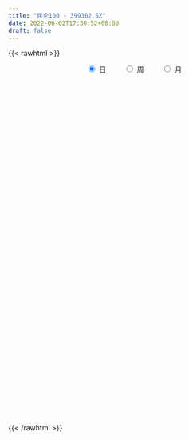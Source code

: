```yaml
---
title: "民企100 - 399362.SZ"
date: 2022-06-02T17:30:52+08:00
draft: false
---
```

{{< rawhtml >}}
    <div style="text-align: center">
        <label style="padding: 1rem;"><input style="margin-right: .5rem" type="radio" name="period" value="D" checked onclick="period_change(this)">日</label>
        <label style="padding: 1rem;"><input style="margin-right: .5rem" type="radio" name="period" value="W" onclick="period_change(this)">周</label>
        <label style="padding: 1rem;"><input style="margin-right: .5rem" type="radio" name="period" value="M" onclick="period_change(this)">月</label>
    </div>
    <div id="chart" style="height: 700px;"></div> 
    <script type="text/javascript">
        const D_v = [28346994.0,36293599.0,34537242.0,34185903.0,35493807.0,33268711.0,32526247.0,31846518.0,29232236.0,32646506.0,29640610.0,29496253.0,27144872.0,32310261.0,36949676.0,31582910.0,28045141.0,25562074.0,33623060.0,29419080.0,27707345.0,34629874.0,32037694.0,38117734.0,32371016.0,30072884.0,27374585.0,28875044.0,30857230.0,35100693.0,36786627.0,37629378.0,38673716.0,34913392.0,40692823.0,37919924.0,35097334.0,33766777.0,33888245.0,32285796.0,29542323.0,41177068.0,41636627.0,39189824.0,42393829.0,48767986.0,39696748.0,39283823.0,37594617.0,44732793.0,45854292.0,41404935.0,35336452.0,35357595.0,40750450.0,36471435.0,32990300.0,34336722.0,35040041.0,30604715.0,34858142.0,32530295.0,33227822.0,32103569.0,30826039.0,35559692.0,34103616.0,31255368.0,34498236.0,43633733.0,38346637.0,46099255.0,34571246.0,33760131.0,36522066.0,31384964.0,36532754.0,31149164.0,41454623.0,40896932.0,34997442.0,30114758.0,36582576.0,32094646.0,23317375.0,27759908.0,29328576.0,36801577.0,23679807.0,28790472.0,23187159.0,27895835.0,26231644.0,26475122.0,21684684.0,21262264.0,27553353.0,25736310.0,25124773.0,23730627.0,21563780.0,23175724.0,23049371.0,25946311.0,26990201.0,29083133.0,32236424.0,31763988.0,32210490.0,28060296.0,30568578.0,32063325.0,28040665.0,23058696.0,26992941.0,30858482.0,24146163.0,26065900.0,26944369.0,23481937.0,25388128.0,25676151.0,29252539.0,24636706.0,24870099.0,22698594.0,22252599.0,25424334.0,25122084.0,27486601.0,28658342.0,28167544.0,28633269.0,29581353.0,27189213.0,34569846.0,30138479.0,34535046.0,29806976.0,25900869.0,21942955.0,25275127.0,24544997.0,19015685.0,21645402.0,22002745.0,22370911.0,19565590.0,21627300.0,19494827.0,19858568.0,21938631.0,27002895.0,29259616.0,27214851.0,26000341.0,24609339.0,21970043.0,24711076.0,24520332.0,21856806.0,20972018.0,21279912.0,22356166.0,21763294.0,21545349.0,20445008.0,20708889.0,17474308.0,21471499.0,21681269.0,20967710.0,21481090.0,22823450.0,24355577.0,24176939.0,24889972.0,21782237.0,18037017.0,20973718.0,18148444.0,19161052.0,20716898.0,25472236.0,29953422.0,23955227.0,25599314.0,25462517.0,22466287.0,23803453.0,24227854.0,29737740.0,34491746.0,35061036.0,31106178.0,31071998.0,24853341.0,35320073.0,39353770.0,38794881.0,27121316.0,27108625.0,22832533.0,20853661.0,22685232.0,21189782.0,19002948.0,20115543.0,27292146.0,22578261.0,21486270.0,22612384.0,20288440.0,24685248.0,26687297.0,24114956.0,23014611.0,23385440.0,21257519.0,19948425.0,20451803.0,22192036.0,25842914.0,21396669.0,30039652.0,30661628.0,33329988.0,27176170.0,34529197.0,26829095.0,19250066.0,15506445.0,23020309.0,32495659.0,22510247.0,20734323.0,21175812.0,23141769.0,20255003.0,24290738.0,30320692.0,23526764.0,27277650.0,21311132.0,23507247.0,21264760.0,19696172.0,29673236.0,24732988.0,24954131.0]
const D_histogram = [0.0,18.0395879202,23.977439927,29.6835385155,30.1831350046,37.377508174,40.7101849239,32.021894231,15.5473187403,8.5949568066,-0.3666821736,-8.4187872713,-12.5544583583,-4.6608821603,0.5898414633,-2.2510965491,-27.0338462515,-31.2420991457,-23.3993805574,-14.8232237679,-5.6551574105,10.0991443027,17.1918397233,32.2660326599,48.7149969851,52.7451746558,61.1668190135,57.9763523735,32.491200049,16.637273571,-3.8624271673,0.23036263,1.6226395369,-0.9505920536,13.1992133515,18.5087444231,11.22466045,12.7863354141,-5.2759448398,-15.7219937415,-18.4292922379,-5.0053471581,2.4378813265,-5.4463249472,-28.9023463532,-71.1512592069,-90.1265886834,-71.370782444,-56.5235811941,-29.0189058012,-12.046892833,19.3578905688,33.9402282964,33.9866923911,31.8278846553,27.402029489,14.4718793848,-0.1204007136,-18.3571145565,-34.7317104434,-57.4345209087,-66.0676895448,-66.7727531753,-77.7812157956,-67.1522185096,-47.7470608701,-30.6711118177,-32.2187417461,-25.3953840725,-17.330955748,-22.6472984016,-26.4834706612,-31.3118756477,-41.2484105706,-24.7916012627,-8.558098506,-2.5270430803,-0.2068021223,4.2836334372,-1.2465070394,-4.563861811,-10.7224184278,-26.1642180915,-25.129486308,-28.4472085341,-21.8257745959,-11.1699175484,3.2077026,8.9047153107,7.5491435131,17.2998323834,30.1260285068,32.3691781465,25.9369249305,33.3619606347,34.6441465868,44.3383892788,47.3193055487,52.7597647341,52.4233021548,46.7204437964,47.4929040914,52.4931686913,51.0083691986,43.6002078682,33.4335694946,39.3552381894,41.0251179968,39.4415343338,28.3346012362,28.0189546697,21.5397824334,17.7310521796,15.2277698776,8.568775917,10.6523510255,8.903258591,3.7504325794,-1.6035015074,-2.5586643924,-11.9529349895,-11.1158926799,0.9369530917,4.7682393104,0.5761721403,-6.6212147089,-15.0130079386,-19.1493397494,-23.3871661207,-28.0755511961,-28.943667863,-25.635078516,-29.6169879101,-30.4428016913,-18.5982911141,-0.7304466421,10.1124114934,21.2020211022,21.1975498289,12.9559408848,10.2188238047,-4.9132814654,-30.7657314638,-41.1229005936,-41.7168514226,-36.9527843526,-40.7154022649,-40.0930883389,-31.3142704275,-31.7051882324,-25.4717154373,-15.3706094658,-14.7335739316,-28.6915023031,-41.9381609748,-48.8566116058,-48.4139349722,-56.2503476374,-45.543503592,-47.9408945644,-43.946305008,-27.8731044187,-14.6930139721,-14.0179709455,-9.0831555182,-10.834851747,-5.99638784,-16.246334747,-13.6629019623,-28.4734407717,-40.411466202,-37.2023827313,-42.5139611166,-35.0018096931,-34.8663282996,-43.6242212696,-50.4437260695,-34.9642709077,-20.8648408361,-3.1715394268,8.0880439765,13.4089914506,12.900593594,27.7644081389,27.3011687071,37.559795246,46.6410937765,55.1427470367,51.1706616729,39.4497543833,23.717885689,-7.9378642407,-36.2944151438,-52.2977516464,-47.1318062086,-37.296117193,-46.3645322146,-63.181973635,-44.3824503452,-15.1428616194,6.2567551765,25.4754265088,33.9779504458,41.064482281,41.0397458712,28.7281564111,14.8563741586,4.5702748684,16.9210476545,17.2839608377,22.3568155484,18.8659912759,9.0410223803,3.9570911848,-17.6572470904,-18.6417253531,-24.399748849,-20.7885995813,-16.6384776038,-5.4619041907,-2.5967198137,-9.4361291819,-23.4342328757,-32.2574978724,-59.609918802,-77.5689090337,-61.0242121401,-45.1910472281,-11.8244264544,10.0434312666,15.4599020967,16.2435803886,25.7897235713,47.1908265905,59.0183723651,68.5358660203,67.8967744836,76.7559215864,79.6346600759,81.8436813825,89.2198707878,88.3265121589,68.6097147309,55.6240620468,45.8721250419,36.9529215706,35.6841333243,45.0387392279,50.9510228891,57.1038212769]
const D_fast = [0.0,22.5494849003,34.4816968888,47.6086801062,55.6540603465,72.1928105593,85.7030335402,85.0202164051,72.4324705995,67.6288478674,58.5755383439,48.4187364283,41.1444507517,47.8728064096,53.270990399,49.8672782494,18.3260669841,6.3072893034,8.3001627525,13.1705136,20.9247906047,39.2038783935,50.594533745,73.7352348466,102.362948418,119.5794197526,143.2927688638,154.5963903171,137.2340380048,125.5394299197,104.0741223895,108.2245028443,110.0224396354,107.2115600315,124.6611687745,134.5978859518,130.1199670913,134.8782259089,115.4969594451,101.120412108,93.8057905521,105.9783988424,114.0310976586,104.7853101481,74.1037021538,14.0669744984,-27.4400021489,-26.5268915205,-25.8105855692,-5.5606366266,8.3996531334,44.6439091774,67.7113039791,76.2544411715,82.0526045996,84.4772568056,75.1650765476,60.5426962708,37.7167037887,12.659180291,-24.4022604015,-49.5523514238,-66.9506033481,-97.4043699173,-103.5634272588,-96.0950348367,-86.6868637387,-96.2891791037,-95.8146674483,-92.0829780607,-103.0611453147,-113.5181852396,-126.174559138,-146.4231967036,-136.1642877114,-122.0703095812,-116.6710149255,-114.4024744981,-108.8411305793,-114.6828978157,-119.1412180401,-127.9803792639,-149.9632334505,-155.2108732439,-165.6403976036,-164.4754073143,-156.6120296539,-141.4324838556,-133.5092923172,-132.9775782365,-118.9019312703,-98.5442280202,-88.208783844,-88.1568058273,-72.3912799644,-62.4480573657,-41.6692173539,-26.8584746968,-8.2280743279,4.5412886315,10.5185412222,23.16422754,41.2877843127,52.5550771197,56.0469677563,54.2387217564,69.9991999986,81.9253593051,90.2021592256,86.1788764371,92.8679685379,91.77374191,92.3977747011,93.7014348684,89.1846348871,93.931297752,94.4080199652,90.1928020985,84.4379926348,82.8431636518,70.4606593072,68.5187284469,80.8058124914,85.8291585377,81.7811344027,72.9284438763,60.7833986619,51.8597319137,41.7751140123,30.0678411378,21.9638075053,18.8636272233,7.4774708516,-0.9590433523,6.2358944463,23.9211272577,37.2920882666,53.6822031509,58.9771193349,53.974495612,53.7920844831,37.4316588466,3.8877759822,-16.750118296,-27.7732819806,-32.2474109987,-46.1888794773,-55.589837636,-54.6395873315,-62.9568021945,-63.0912582587,-56.8328046537,-59.8791626024,-81.0099665497,-104.7411654651,-123.8737689974,-135.5345761069,-157.4335756815,-158.1126075341,-172.4952221476,-179.4872088431,-170.3822843585,-160.8754474049,-163.7048971147,-161.040870567,-165.5012797325,-162.1619127855,-176.4734433793,-177.3057360852,-199.2346350874,-221.2755270682,-227.3670392804,-243.3071079448,-244.5454089446,-253.126509626,-272.7904579134,-292.2208942307,-285.4825067958,-276.5992869332,-259.6988703806,-246.4172759832,-237.7440806464,-235.0273301045,-213.2224135249,-206.8603607799,-187.2117854295,-166.470213455,-144.1828734355,-135.3622933811,-137.2207620749,-147.0231593469,-180.6633753368,-218.0935300258,-247.17130444,-253.7883105544,-253.2766508371,-273.9361989123,-306.5491337414,-298.8452230379,-273.391349717,-250.427544127,-224.8400161675,-207.843004619,-190.4903522135,-180.2551521555,-185.3847025129,-195.5423912258,-204.6859217988,-188.1048870991,-183.4209837064,-172.7589251087,-171.5332515622,-179.0979648627,-183.1926232621,-209.2212733099,-214.8661829108,-226.724143619,-228.3101442466,-228.31964167,-218.5085443046,-216.292539881,-225.4909815447,-245.3476434574,-262.2352829223,-304.4901835523,-341.8414010425,-340.5527571838,-336.0173540789,-305.6068399188,-281.2281243812,-271.9466780268,-267.1021046378,-251.1085305622,-217.9097208955,-191.3275820295,-164.6761218693,-148.3410197851,-120.2928922857,-97.5054887772,-74.835547125,-45.1543900228,-23.966120612,-26.5304893572,-25.6101265296,-23.894032274,-23.5750053527,-15.9227602679,4.6915304427,23.3415698262,43.7703235332]
const D_slow = [0.0,4.5098969801,10.5042569618,17.9251415907,25.4709253418,34.8153023853,44.9928486163,52.9983221741,56.8851518591,59.0338910608,58.9422205174,56.8375236996,53.69890911,52.5336885699,52.6811489357,52.1183747985,45.3599132356,37.5493884492,31.6995433098,27.9937373678,26.5799480152,29.1047340909,33.4026940217,41.4692021867,53.6479514329,66.8342450969,82.1259498503,96.6200379436,104.7428379559,108.9021563486,107.9365495568,107.9941402143,108.3998000985,108.1621520851,111.461955423,116.0891415288,118.8953066413,122.0918904948,120.7729042849,116.8424058495,112.23508279,110.9837460005,111.5932163321,110.2316350953,103.006048507,85.2182337053,62.6865865344,44.8438909235,30.7129956249,23.4582691746,20.4465459664,25.2860186086,33.7710756827,42.2677487805,50.2247199443,57.0752273165,60.6931971627,60.6630969844,56.0738183452,47.3908907344,33.0322605072,16.515338121,-0.1778501728,-19.6231541217,-36.4112087491,-48.3479739666,-56.0157519211,-64.0704373576,-70.4192833757,-74.7520223127,-80.4138469131,-87.0347145784,-94.8626834903,-105.174786133,-111.3726864487,-113.5122110752,-114.1439718452,-114.1956723758,-113.1247640165,-113.4363907764,-114.5773562291,-117.2579608361,-123.799015359,-130.081386936,-137.1931890695,-142.6496327184,-145.4421121055,-144.6401864556,-142.4140076279,-140.5267217496,-136.2017636538,-128.670256527,-120.5779619904,-114.0937307578,-105.7532405991,-97.0922039524,-86.0076066327,-74.1777802456,-60.987839062,-47.8820135233,-36.2019025742,-24.3286765514,-11.2053843786,1.5467079211,12.4467598881,20.8051522618,30.6439618091,40.9002413083,50.7606248918,57.8442752008,64.8490138683,70.2339594766,74.6667225215,78.4736649909,80.6158589701,83.2789467265,85.5047613742,86.4423695191,86.0414941422,85.4018280442,82.4135942968,79.6346211268,79.8688593997,81.0609192273,81.2049622624,79.5496585852,75.7964066005,71.0090716632,65.162280133,58.143392334,50.9074753682,44.4987057392,37.0944587617,29.4837583389,24.8341855604,24.6515738998,27.1796767732,32.4801820488,37.779569506,41.0185547272,43.5732606784,42.344940312,34.6535074461,24.3727822977,13.943569442,4.7053733539,-5.4734772124,-15.4967492971,-23.325316904,-31.2516139621,-37.6195428214,-41.4621951879,-45.1455886708,-52.3184642466,-62.8030044903,-75.0171573917,-87.1206411347,-101.1832280441,-112.5691039421,-124.5543275832,-135.5409038352,-142.5091799398,-146.1824334329,-149.6869261692,-151.9577150488,-154.6664279855,-156.1655249455,-160.2271086323,-163.6428341228,-170.7611943158,-180.8640608663,-190.1646565491,-200.7931468282,-209.5435992515,-218.2601813264,-229.1662366438,-241.7771681612,-250.5182358881,-255.7344460971,-256.5273309538,-254.5053199597,-251.153072097,-247.9279236985,-240.9868216638,-234.161529487,-224.7715806755,-213.1113072314,-199.3256204722,-186.532955054,-176.6705164582,-170.7410450359,-172.7255110961,-181.799114882,-194.8735527936,-206.6565043458,-215.980533644,-227.5716666977,-243.3671601064,-254.4627726927,-258.2484880976,-256.6842993035,-250.3154426763,-241.8209550648,-231.5548344946,-221.2948980268,-214.112858924,-210.3987653843,-209.2561966672,-205.0259347536,-200.7049445442,-195.1157406571,-190.3992428381,-188.138987243,-187.1497144468,-191.5640262194,-196.2244575577,-202.32439477,-207.5215446653,-211.6811640662,-213.0466401139,-213.6958200673,-216.0548523628,-221.9134105817,-229.9777850498,-244.8802647503,-264.2724920088,-279.5285450438,-290.8263068508,-293.7824134644,-291.2715556477,-287.4065801236,-283.3456850264,-276.8982541336,-265.100547486,-250.3459543947,-233.2119878896,-216.2377942687,-197.0488138721,-177.1401488531,-156.6792285075,-134.3742608105,-112.2926327708,-95.1402040881,-81.2341885764,-69.7661573159,-60.5279269233,-51.6068935922,-40.3472087852,-27.6094530629,-13.3334977437]
const D_data = [['2021-05-24', 9664.2216, 9687.823, 9493.3439, 9687.823],['2021-05-25', 9717.3358, 9970.4969, 9701.4799, 9983.0032],['2021-05-26', 9980.3367, 9901.8289, 9875.7008, 9997.0611],['2021-05-27', 9891.4698, 9954.1196, 9815.5176, 10008.6376],['2021-05-28', 9950.1334, 9932.8497, 9879.4519, 10058.159],['2021-05-31', 9962.2997, 10069.1082, 9914.52, 10069.1082],['2021-06-01', 10032.7972, 10086.3476, 9908.9955, 10090.7448],['2021-06-02', 10121.0688, 9957.3416, 9900.6128, 10130.5927],['2021-06-03', 9938.3073, 9818.3972, 9815.4664, 9965.8672],['2021-06-04', 9768.9381, 9892.1575, 9721.8462, 9995.3115],['2021-06-07', 9894.2254, 9835.5075, 9760.1804, 9894.2254],['2021-06-08', 9844.3547, 9805.4691, 9731.8938, 9983.9732],['2021-06-09', 9790.3559, 9820.952, 9749.7397, 9848.1016],['2021-06-10', 9832.6684, 9982.6184, 9824.4362, 10045.4392],['2021-06-11', 10016.8526, 9991.0454, 9884.8213, 10031.8318],['2021-06-15', 9996.2472, 9902.9697, 9826.9369, 10034.485],['2021-06-16', 9885.3101, 9548.1313, 9542.1198, 9887.429],['2021-06-17', 9556.3014, 9709.8651, 9555.4662, 9725.9146],['2021-06-18', 9769.1943, 9853.7898, 9731.1957, 9915.7582],['2021-06-21', 9835.9825, 9896.456, 9732.8248, 9982.6139],['2021-06-22', 9915.0837, 9947.7091, 9802.2792, 9964.3404],['2021-06-23', 9957.1237, 10103.6817, 9944.2398, 10179.0887],['2021-06-24', 10153.1473, 10072.5455, 10008.1087, 10159.1736],['2021-06-25', 10104.4864, 10257.986, 10081.6232, 10288.1382],['2021-06-28', 10296.0678, 10400.1137, 10280.5458, 10424.7709],['2021-06-29', 10450.5185, 10349.3927, 10309.5836, 10451.8147],['2021-06-30', 10348.8048, 10494.6489, 10299.5176, 10506.5214],['2021-07-01', 10524.3492, 10423.9193, 10352.4179, 10537.9656],['2021-07-02', 10335.385, 10117.3373, 10098.0106, 10335.385],['2021-07-05', 10110.2385, 10160.865, 10058.5811, 10226.3011],['2021-07-06', 10186.1032, 10024.574, 9873.4701, 10198.9869],['2021-07-07', 9958.597, 10302.2897, 9918.8874, 10329.976],['2021-07-08', 10340.0947, 10299.5261, 10279.8078, 10410.8685],['2021-07-09', 10242.4095, 10262.3489, 10019.2522, 10304.8361],['2021-07-12', 10367.6724, 10524.015, 10288.6313, 10603.3834],['2021-07-13', 10494.7756, 10495.0075, 10412.1926, 10574.6023],['2021-07-14', 10435.7613, 10360.5091, 10338.4989, 10496.1105],['2021-07-15', 10332.1619, 10482.7254, 10256.3644, 10482.7701],['2021-07-16', 10453.2735, 10212.3028, 10203.0446, 10453.2735],['2021-07-19', 10193.0724, 10238.9338, 10117.2451, 10286.3734],['2021-07-20', 10166.2675, 10302.8838, 10156.81, 10312.5687],['2021-07-21', 10360.6208, 10540.717, 10355.0892, 10594.9046],['2021-07-22', 10588.9479, 10537.2507, 10446.0057, 10612.9336],['2021-07-23', 10519.0675, 10358.5493, 10331.7234, 10524.6787],['2021-07-26', 10313.8615, 10079.7096, 9856.1826, 10323.601],['2021-07-27', 10102.2103, 9639.0298, 9639.0298, 10185.5404],['2021-07-28', 9533.3883, 9710.3662, 9363.7776, 9789.4798],['2021-07-29', 9956.536, 10125.5505, 9844.6479, 10145.7092],['2021-07-30', 10098.5978, 10121.7723, 9967.9226, 10178.6414],['2021-08-02', 10139.8608, 10364.8975, 10082.9862, 10373.9846],['2021-08-03', 10347.3616, 10340.2219, 10255.462, 10420.99],['2021-08-04', 10344.6429, 10658.6595, 10316.6783, 10665.3292],['2021-08-05', 10596.9117, 10598.2331, 10511.8188, 10703.0659],['2021-08-06', 10643.3128, 10488.4457, 10417.3413, 10649.3476],['2021-08-09', 10381.7888, 10488.1175, 10275.029, 10528.0716],['2021-08-10', 10464.4218, 10473.2878, 10328.3931, 10493.7363],['2021-08-11', 10440.4019, 10344.8076, 10326.7567, 10466.8997],['2021-08-12', 10293.921, 10263.7024, 10173.9556, 10350.4005],['2021-08-13', 10187.3871, 10129.8239, 10078.9521, 10326.1474],['2021-08-16', 10074.7394, 10045.2819, 10011.9008, 10132.9826],['2021-08-17', 10049.1622, 9828.5994, 9786.8575, 10119.5909],['2021-08-18', 9866.0639, 9873.8353, 9779.9058, 9929.3662],['2021-08-19', 9882.0526, 9895.6667, 9787.0296, 9977.4383],['2021-08-20', 9820.4973, 9675.2183, 9559.0403, 9837.947],['2021-08-23', 9706.5379, 9883.1947, 9627.919, 9892.6466],['2021-08-24', 9904.8077, 10022.5123, 9868.2282, 10080.1181],['2021-08-25', 10015.4377, 10053.3723, 9924.8526, 10053.5169],['2021-08-26', 10061.5936, 9828.2149, 9821.6329, 10076.2759],['2021-08-27', 9810.4862, 9914.7161, 9802.5328, 9991.5108],['2021-08-30', 9963.0334, 9943.1473, 9869.1911, 10040.5489],['2021-08-31', 9897.3327, 9755.7229, 9648.7058, 9900.9306],['2021-09-01', 9734.3316, 9717.7347, 9519.3356, 9803.1531],['2021-09-02', 9715.6649, 9645.5642, 9594.7641, 9760.0963],['2021-09-03', 9642.0673, 9498.0118, 9454.1641, 9648.8806],['2021-09-06', 9520.5738, 9804.5675, 9482.0897, 9819.7127],['2021-09-07', 9805.1048, 9861.0364, 9747.1613, 9889.9456],['2021-09-08', 9870.3938, 9772.8588, 9733.4515, 9937.8942],['2021-09-09', 9761.7593, 9731.6005, 9604.7399, 9797.201],['2021-09-10', 9698.3224, 9762.6924, 9649.5776, 9785.0386],['2021-09-13', 9757.8857, 9619.2926, 9579.9149, 9788.3604],['2021-09-14', 9613.5524, 9604.3956, 9565.1715, 9728.7258],['2021-09-15', 9597.246, 9520.3573, 9470.5335, 9598.0686],['2021-09-16', 9519.8139, 9313.3168, 9313.3168, 9519.8139],['2021-09-17', 9306.5027, 9442.0136, 9252.7197, 9454.8085],['2021-09-22', 9286.6006, 9340.6384, 9276.2661, 9406.5892],['2021-09-23', 9423.4741, 9434.0123, 9385.8094, 9485.9613],['2021-09-24', 9418.9318, 9497.647, 9384.7558, 9609.4206],['2021-09-27', 9533.9637, 9588.3307, 9501.6006, 9679.8137],['2021-09-28', 9563.896, 9518.3641, 9479.6095, 9637.5272],['2021-09-29', 9428.5439, 9428.1397, 9360.2796, 9499.4517],['2021-09-30', 9454.4661, 9580.369, 9448.8721, 9606.9067],['2021-10-08', 9660.1002, 9680.3384, 9606.6985, 9731.2975],['2021-10-11', 9681.5106, 9595.8811, 9576.2216, 9727.2023],['2021-10-12', 9582.4244, 9482.4226, 9390.0804, 9612.6271],['2021-10-13', 9488.4068, 9666.9504, 9470.6033, 9667.6798],['2021-10-14', 9665.4552, 9626.4142, 9598.0983, 9712.3541],['2021-10-15', 9595.1676, 9780.314, 9545.3338, 9799.865],['2021-10-18', 9799.8311, 9755.9466, 9635.0641, 9799.8311],['2021-10-19', 9772.9199, 9840.1924, 9772.9199, 9856.2494],['2021-10-20', 9846.4195, 9816.1129, 9798.773, 9898.0562],['2021-10-21', 9811.7426, 9766.2774, 9688.2803, 9825.0739],['2021-10-22', 9786.4661, 9867.5976, 9769.78, 9926.1466],['2021-10-25', 9887.1122, 9973.8998, 9869.5411, 9975.8766],['2021-10-26', 10037.629, 9943.0424, 9929.9018, 10057.2605],['2021-10-27', 9930.6682, 9883.6627, 9836.3135, 9930.6682],['2021-10-28', 9869.0341, 9834.7064, 9792.8529, 9973.9012],['2021-10-29', 9817.1597, 10057.7832, 9777.9789, 10069.621],['2021-11-01', 10042.398, 10062.4956, 9975.7252, 10167.1796],['2021-11-02', 10063.7651, 10060.8229, 9968.2797, 10184.5791],['2021-11-03', 10027.5785, 9941.9842, 9883.644, 10085.4178],['2021-11-04', 10013.3298, 10077.6624, 9978.0303, 10115.9862],['2021-11-05', 10046.6481, 10011.5159, 10010.513, 10127.1066],['2021-11-08', 9998.6831, 10043.196, 9964.2588, 10082.124],['2021-11-09', 10087.4639, 10066.6091, 9995.6618, 10104.8885],['2021-11-10', 10002.3554, 10010.5699, 9826.3052, 10033.2916],['2021-11-11', 10008.7885, 10127.1748, 9998.1383, 10136.3041],['2021-11-12', 10138.3596, 10099.9506, 10065.1915, 10168.7516],['2021-11-15', 10106.3186, 10055.9146, 9991.208, 10107.6105],['2021-11-16', 10047.1975, 10038.0581, 10024.7376, 10115.1158],['2021-11-17', 10071.8474, 10086.6488, 10024.3515, 10091.99],['2021-11-18', 10060.3801, 9958.9235, 9924.5966, 10060.3801],['2021-11-19', 9955.991, 10066.2597, 9941.0277, 10068.0585],['2021-11-22', 10101.0243, 10249.148, 10095.209, 10249.3595],['2021-11-23', 10227.4946, 10202.9862, 10168.8393, 10242.4857],['2021-11-24', 10201.6509, 10115.1662, 10097.7321, 10201.6509],['2021-11-25', 10101.5998, 10055.6318, 10029.778, 10101.7984],['2021-11-26', 10034.0654, 10000.7494, 9980.6334, 10081.7558],['2021-11-29', 9911.8028, 10016.8499, 9909.1183, 10051.8794],['2021-11-30', 10052.9207, 9985.4837, 9928.9557, 10056.6844],['2021-12-01', 9972.595, 9943.7379, 9897.4879, 9994.9796],['2021-12-02', 9937.667, 9961.4256, 9931.7289, 10008.3691],['2021-12-03', 9955.433, 10005.2935, 9924.4859, 10005.2935],['2021-12-06', 9976.2496, 9895.7029, 9889.4202, 10042.3421],['2021-12-07', 9972.2601, 9902.8417, 9813.2675, 9978.8022],['2021-12-08', 9949.4637, 10075.757, 9930.271, 10077.7592],['2021-12-09', 10092.6312, 10227.6803, 10069.683, 10266.8352],['2021-12-10', 10151.0779, 10225.0179, 10137.7106, 10250.0005],['2021-12-13', 10248.4878, 10304.4852, 10232.6868, 10359.7712],['2021-12-14', 10272.0225, 10217.5553, 10196.3307, 10283.4493],['2021-12-15', 10193.9149, 10111.2655, 10103.5739, 10244.3591],['2021-12-16', 10138.0053, 10165.8224, 10095.9503, 10165.8224],['2021-12-17', 10121.1233, 9970.2089, 9969.0162, 10131.7317],['2021-12-20', 9931.9195, 9715.7425, 9697.5822, 9986.6847],['2021-12-21', 9705.5882, 9787.036, 9677.6139, 9788.977],['2021-12-22', 9819.561, 9849.1535, 9804.9361, 9875.6435],['2021-12-23', 9877.2862, 9897.3627, 9849.0281, 9935.2927],['2021-12-24', 9900.8885, 9761.932, 9727.4604, 9909.5753],['2021-12-27', 9769.4451, 9774.411, 9721.6668, 9838.0876],['2021-12-28', 9789.4353, 9870.7125, 9752.0251, 9877.6304],['2021-12-29', 9874.1782, 9749.3118, 9741.8286, 9874.1782],['2021-12-30', 9742.9837, 9820.3194, 9727.9002, 9875.5565],['2021-12-31', 9880.3497, 9891.0811, 9857.1797, 9921.1274],['2022-01-04', 9970.3453, 9783.3069, 9695.7152, 9977.2193],['2022-01-05', 9759.6126, 9539.7826, 9505.4084, 9762.0084],['2022-01-06', 9455.4517, 9438.2569, 9341.2091, 9516.4607],['2022-01-07', 9466.5988, 9416.5273, 9395.2001, 9515.4038],['2022-01-10', 9389.1347, 9440.564, 9284.3604, 9473.8665],['2022-01-11', 9435.8169, 9261.2081, 9251.142, 9447.2732],['2022-01-12', 9349.5891, 9445.2849, 9327.858, 9460.8689],['2022-01-13', 9467.0507, 9249.0701, 9245.25, 9467.3154],['2022-01-14', 9174.7765, 9278.0362, 9167.725, 9328.0168],['2022-01-17', 9303.3596, 9435.2032, 9282.5306, 9449.5185],['2022-01-18', 9425.1389, 9440.6145, 9368.1046, 9490.0848],['2022-01-19', 9419.6007, 9288.7924, 9231.2461, 9434.8774],['2022-01-20', 9280.8979, 9326.5907, 9262.3232, 9377.7347],['2022-01-21', 9294.0054, 9221.5059, 9190.3427, 9333.5549],['2022-01-24', 9167.24, 9283.5318, 9154.6834, 9327.8245],['2022-01-25', 9235.6205, 9048.1632, 9045.527, 9290.7148],['2022-01-26', 9098.7183, 9153.079, 9000.771, 9163.8099],['2022-01-27', 9116.1581, 8861.0295, 8854.4639, 9131.6252],['2022-01-28', 8934.1577, 8771.6422, 8715.254, 8973.2888],['2022-02-07', 8955.2726, 8880.143, 8847.4235, 9033.4172],['2022-02-08', 8866.8724, 8707.6692, 8518.7472, 8867.563],['2022-02-09', 8714.7289, 8813.9423, 8631.8663, 8824.3224],['2022-02-10', 8832.3367, 8683.5989, 8613.9228, 8832.8662],['2022-02-11', 8611.9407, 8485.215, 8470.8227, 8676.1627],['2022-02-14', 8428.639, 8395.7986, 8339.2702, 8518.6308],['2022-02-15', 8421.5374, 8629.3579, 8419.939, 8631.8966],['2022-02-16', 8674.0881, 8633.7516, 8609.6469, 8700.749],['2022-02-17', 8625.0875, 8718.8503, 8603.5803, 8771.7445],['2022-02-18', 8650.4209, 8682.2585, 8610.8067, 8684.2674],['2022-02-21', 8675.5579, 8625.3365, 8590.4555, 8693.222],['2022-02-22', 8561.8627, 8540.2463, 8449.6824, 8561.8627],['2022-02-23', 8563.4823, 8753.3288, 8563.4823, 8755.7235],['2022-02-24', 8675.6984, 8588.4659, 8480.3092, 8776.6891],['2022-02-25', 8710.7309, 8742.7389, 8710.7309, 8816.4053],['2022-02-28', 8717.523, 8783.0277, 8672.7749, 8783.7523],['2022-03-01', 8836.8128, 8834.9221, 8764.6638, 8867.9034],['2022-03-02', 8778.0749, 8706.0033, 8635.5125, 8778.0749],['2022-03-03', 8753.66, 8576.7379, 8566.397, 8757.7675],['2022-03-04', 8483.9276, 8452.5077, 8419.876, 8585.4005],['2022-03-07', 8367.5732, 8106.0738, 8077.2878, 8367.5732],['2022-03-08', 8120.2653, 7941.446, 7878.4599, 8172.7542],['2022-03-09', 7965.8196, 7913.3967, 7575.0493, 8018.1189],['2022-03-10', 8162.0223, 8080.7229, 8064.7094, 8178.4976],['2022-03-11', 7931.5826, 8115.8699, 7845.5028, 8126.3992],['2022-03-14', 8011.7321, 7815.6801, 7815.6801, 8043.1625],['2022-03-15', 7733.8492, 7570.6262, 7570.6262, 7916.235],['2022-03-16', 7732.5544, 7943.7131, 7484.9941, 7953.6924],['2022-03-17', 8118.2112, 8144.44, 8103.173, 8291.4832],['2022-03-18', 8101.0198, 8143.2584, 8022.7034, 8177.7386],['2022-03-21', 8197.2764, 8202.7036, 8118.493, 8266.0665],['2022-03-22', 8189.8887, 8132.3472, 8098.2745, 8206.6167],['2022-03-23', 8183.8888, 8153.2483, 8104.3103, 8198.6631],['2022-03-24', 8094.0895, 8083.9131, 7980.9944, 8137.3351],['2022-03-25', 8089.3209, 7893.3355, 7893.3355, 8106.9432],['2022-03-28', 7824.3715, 7789.8976, 7745.2539, 7865.2205],['2022-03-29', 7819.3865, 7747.1053, 7716.068, 7866.6294],['2022-03-30', 7794.484, 8015.5221, 7778.9361, 8015.5221],['2022-03-31', 7984.327, 7884.5166, 7855.9363, 7984.327],['2022-04-01', 7830.608, 7945.9675, 7805.0273, 8012.5435],['2022-04-06', 7926.9158, 7831.9357, 7784.8193, 7926.9158],['2022-04-07', 7774.713, 7700.564, 7700.564, 7841.1023],['2022-04-08', 7702.7021, 7697.9454, 7602.7656, 7760.4364],['2022-04-11', 7633.0714, 7385.7027, 7370.9939, 7633.0714],['2022-04-12', 7386.0004, 7540.6895, 7341.6143, 7540.6895],['2022-04-13', 7479.9252, 7416.7874, 7413.9624, 7531.6811],['2022-04-14', 7494.1055, 7480.9787, 7398.7217, 7534.4512],['2022-04-15', 7409.906, 7463.8207, 7365.0887, 7525.4017],['2022-04-18', 7407.2406, 7554.286, 7348.839, 7555.3017],['2022-04-19', 7550.9743, 7454.4907, 7433.6856, 7620.7826],['2022-04-20', 7430.4633, 7286.5184, 7269.3219, 7442.0928],['2022-04-21', 7240.6842, 7095.7298, 7058.0207, 7316.1182],['2022-04-22', 7035.8225, 7044.0023, 6969.2125, 7112.6574],['2022-04-25', 6880.7665, 6642.7055, 6642.7055, 6927.0023],['2022-04-26', 6660.3113, 6545.9862, 6531.8965, 6740.6828],['2022-04-27', 6461.5785, 6880.1481, 6460.5083, 6881.883],['2022-04-28', 6856.0128, 6875.6959, 6799.1332, 6955.1704],['2022-04-29', 6931.9067, 7164.3668, 6864.7889, 7179.1345],['2022-05-05', 7083.5096, 7127.6386, 7043.602, 7217.5544],['2022-05-06', 6947.861, 6964.3789, 6931.0353, 7043.2103],['2022-05-09', 6913.2496, 6895.1025, 6851.367, 6990.919],['2022-05-10', 6770.8518, 7009.8553, 6755.4083, 7063.5803],['2022-05-11', 7022.1475, 7233.0737, 7020.2699, 7379.1906],['2022-05-12', 7177.5622, 7209.1101, 7159.125, 7273.1417],['2022-05-13', 7270.0268, 7254.7981, 7188.8249, 7304.179],['2022-05-16', 7305.6369, 7174.2897, 7165.1155, 7366.3048],['2022-05-17', 7185.3628, 7344.2674, 7174.1189, 7351.6145],['2022-05-18', 7364.8766, 7337.2664, 7289.8776, 7394.0483],['2022-05-19', 7221.5554, 7383.7161, 7207.7947, 7383.7161],['2022-05-20', 7431.0895, 7522.4486, 7411.9843, 7527.7241],['2022-05-23', 7536.4615, 7490.0967, 7414.3319, 7542.3662],['2022-05-24', 7472.6631, 7246.4277, 7245.2018, 7483.7605],['2022-05-25', 7241.9418, 7279.3608, 7192.4321, 7295.41],['2022-05-26', 7291.3408, 7288.1754, 7150.9838, 7346.4282],['2022-05-27', 7355.2306, 7271.9067, 7237.0824, 7432.0804],['2022-05-30', 7313.9427, 7361.3319, 7270.795, 7381.9302],['2022-05-31', 7382.5797, 7542.3161, 7323.1765, 7550.3257],['2022-06-01', 7537.441, 7574.3161, 7496.6731, 7611.9658],['2022-06-02', 7537.6175, 7650.5696, 7514.3606, 7660.8513]]
const W_v = [256747499.0,262222701.0,285505924.0,243205752.0,225063454.0,191818575.0,239149051.0,258242905.0,296438765.0,242230607.0,195095055.0,227119282.0,186753942.0,170487889.0,201650466.0,220281243.0,244885163.0,231736682.0,176238996.0,185223846.0,172000628.0,162003535.0,173548326.0,188904730.0,226109361.0,244680665.0,259681877.0,260330953.0,245096701.0,100953422.0,74021608.0,231450720.0,200876020.0,223417482.0,210249535.0,217669207.0,126879808.0,183990886.0,205876090.0,192280428.0,109172874.0,180969093.0,174095143.0,188158314.0,180512936.0,165104109.0,148151594.0,155701059.0,170500832.0,195676770.0,185713235.0,176687824.0,223151821.0,174955459.0,178385657.0,158552403.0,151077147.0,164767222.0,154904930.0,153137639.0,157951995.0,125690822.0,180696941.0,182928755.0,237537349.0,248193465.0,218776301.0,271744011.0,223514251.0,167134686.0,204573851.0,169247764.0,145999415.0,163406018.0,117633087.0,221144378.0,218847545.0,181380736.0,86608705.0,140234346.0,181281879.0,239684122.0,267150196.0,222664010.0,188511484.0,173374437.0,193229696.0,194766553.0,170452102.0,172327572.0,59536405.0,153045620.0,130156281.0,113081495.0,116749689.0,75740006.0,117841983.0,124397450.0,102042344.0,126604758.0,89298151.0,99029098.0,96972457.0,107888836.0,109858320.0,113676986.0,138615820.0,133722383.0,164801458.0,117231531.0,123741124.0,119047529.0,16731087.0,81741210.0,110736958.0,94493371.0,126179221.0,128278627.0,102476931.0,107489530.0,107720772.0,101658531.0,120742450.0,161678073.0,137971353.0,138102040.0,182928876.0,148642747.0,138735149.0,228093437.0,209684023.0,237789635.0,265644768.0,237763346.0,232770407.0,234955324.0,195425768.0,174876899.0,135866338.0,167524450.0,138294551.0,124879734.0,100533987.0,142506667.0,145621160.0,117271440.0,162878340.0,157264306.0,172687682.0,111165345.0,208087359.0,293400081.0,285442547.0,237864392.0,205361993.0,243430371.0,185992335.0,175900172.0,175434327.0,171337960.0,146439210.0,131936796.0,110089660.0,57585010.0,28982385.0,149474068.0,116782008.0,139959116.0,163913087.0,174830370.0,159813974.0,148494542.0,162006519.0,145604401.0,156876522.0,172227357.0,157516931.0,262423731.0,249268118.0,221003842.0,239439128.0,224570094.0,127934196.0,105886075.0,239387106.0,186785032.0,196552835.0,157280095.0,141507047.0,138404900.0,105212944.0,133286231.0,161264006.0,167920059.0,70825034.0,147350515.0,145374114.0,168857545.0,159520218.0,155541672.0,118813185.0,161911727.0,149550759.0,183103806.0,181365103.0,183831638.0,207737003.0,202686067.0,179588948.0,163324543.0,166242951.0,196411002.0,177043571.0,174686354.0,80405859.0,112459015.0,27895835.0,123207067.0,119331214.0,137305440.0,154666677.0,133096947.0,127556485.0,123710537.0,134858905.0,150112160.0,137460973.0,109579740.0,102484916.0,109477703.0,117667596.0,107916739.0,101780973.0,113804766.0,103831388.0,119258835.0,121559425.0,161468698.0,165443381.0,114669833.0,110475168.0,67586072.0,118459823.0,109831847.0,155736635.0,46079161.0,114266983.0,119184014.0,116887553.0,99056527.0]
const W_histogram = [0.0,2.1231881481,-0.3980521363,-3.3004617434,4.8301158153,12.0656061282,22.9110135331,33.4730172148,40.986143117,43.4595356214,45.8102499547,55.5501372186,55.1521596657,57.9179986358,54.1402142414,63.3403753778,54.3641958633,40.5216757311,22.5083982598,7.2517346125,-2.3176229815,-4.6485841941,-11.3209569236,-5.9342076873,-0.547074825,-7.3699227806,-2.064706233,-19.998270622,-63.4216604377,-71.4886367291,-64.9674885518,-51.4110088432,-26.083709883,-14.4137129671,-27.8562545774,-21.5625167189,-26.0446535045,-29.1667887574,-41.9506604866,-48.3118701547,-45.8669876079,-31.8461158915,-16.7454641454,-11.9215732376,-17.5867269981,-18.0836702066,-30.8061977664,-53.7013269559,-66.3019689655,-87.9162608676,-79.4974148685,-71.2335033885,-62.1348656485,-75.8335869532,-72.1715277686,-82.229921687,-77.0454484179,-68.5676084485,-62.6009827657,-62.4157919246,-45.537561719,-27.6532093659,-42.3010436891,-54.7614795002,-55.6146882026,-34.9197899118,-26.1660349774,-3.8613119554,-1.9978185481,4.9012297906,11.411802379,13.8971957007,5.6083733177,-0.0993189851,-1.1615197459,7.8380575246,21.6462889807,32.2490482738,44.5771897737,68.6829824703,99.856058733,132.9960513898,148.8147005157,161.4909270745,168.622513761,171.3554931031,184.6782738407,170.5558989155,160.0684060807,126.6573424286,99.0019053219,60.1128336812,23.4248440169,-10.9495108628,-24.4255636595,-47.3391935484,-50.6553757321,-38.557807751,-30.1022230415,-16.0284220926,-12.8065448678,-10.08604851,-1.5264052717,-1.3036691491,-11.2460491941,-8.4978887396,4.2338250725,15.1520230569,30.7223385813,37.8157418045,40.0998283354,27.4834022533,14.5427711093,12.6653763258,7.6199703806,10.3250476193,18.3788898755,26.6677833409,20.5379617055,12.633570687,0.6285684831,1.4291576323,3.4483024832,5.2723963571,6.062507384,18.861677912,34.0804622581,44.5142020408,38.8322242805,35.2736647308,41.6840132444,59.4071697088,42.1810193197,49.3759083721,18.6095226434,-24.7553369671,-47.2839691349,-53.5771837398,-51.1309974342,-38.8388342333,-34.1146210569,-19.0623808461,-1.0595284635,4.5071317162,-3.5589920852,-5.1826884341,6.3969274764,18.066436898,42.5805201359,65.7773406158,91.2777985427,146.1472528617,156.0658561395,149.6932790916,170.164106724,165.973904487,139.686527852,110.1287880838,106.099464418,83.4566820812,31.3725891509,2.4409819985,-30.4528752475,-44.4007039667,-36.5569734622,-26.4076394058,-45.9744263001,-43.0748809702,-18.9117497711,-15.8032258741,-20.8013290583,-36.1534122881,-28.3958713263,-39.8339755341,-27.1484048685,2.2399169532,33.4159804252,97.6612174894,114.7821547653,153.4197959638,122.4692991231,107.1440653418,141.9262605133,124.9511593032,28.2150827393,-56.3406094235,-141.0148236616,-215.213170138,-250.8222571875,-241.1930244611,-245.486678549,-247.4613344636,-200.9860783139,-152.9009819259,-149.6457963515,-128.1770863227,-95.0961032896,-52.0999463084,-26.3016341785,-3.6673655335,0.7354483615,28.0328495516,33.4145384438,42.9317809202,41.9962217506,46.9893098436,30.885850156,40.8440526518,20.2354375758,-24.6231114558,-37.9773115385,-72.6758738448,-75.283677415,-94.8255924111,-99.7255687286,-93.2353707769,-78.6330681142,-59.5321158734,-39.2870887646,-12.729747003,1.3309935415,15.4153526371,20.9472848146,18.7503455906,16.2522390075,27.3915833387,16.1486309143,-5.6009734371,-11.2492886863,-45.0108031548,-73.0739667386,-90.697299844,-125.7482064129,-159.1682107482,-158.5973181611,-145.1051796656,-146.2724056849,-159.1948258638,-155.2136141426,-158.1898375963,-145.7019345451,-143.0310112019,-145.4402985603,-162.4265150017,-152.8154090606,-147.1332913186,-112.5796712895,-62.9377642186,-39.3675024171,6.8700720498]
const W_fast = [0.0,2.6539851852,0.0332318666,-3.6942931763,5.6438133362,15.8957051812,32.4688659694,51.3991239548,69.1587856362,82.497062046,96.3003388679,119.9277604365,133.3178228001,150.5631614291,160.3204305951,185.3556855759,189.9705550272,186.2584538278,173.8722759214,160.4285459272,150.2797825879,146.7866753268,137.2840633663,141.1872606809,146.4376248369,137.7722961861,142.5613361755,119.6282041311,60.3493992058,34.4102637321,24.6895397715,25.3932672693,44.1996387588,52.2662074329,31.8596021782,32.762710857,21.7694106953,11.3555782531,-11.9159585978,-30.3551358046,-39.3770001597,-33.3176574162,-22.4033717064,-20.5598741081,-30.6217096181,-35.6395703782,-56.0636473797,-92.3841083081,-121.5602425591,-165.1535996781,-176.6091073961,-186.1535717633,-192.5886504354,-225.2457684784,-239.6265912359,-270.2424655761,-284.3193544115,-292.9834165542,-302.6670365629,-318.0857937028,-312.591953927,-301.6209039154,-326.8439991608,-352.994804847,-367.7516856001,-355.7867347872,-353.5744885972,-332.2350935641,-330.8710547938,-322.7466990074,-313.3831758243,-307.4234835774,-314.310212631,-320.04273468,-321.3953153773,-310.4362237256,-291.2164200244,-272.5513986628,-249.0789597195,-207.8024214053,-151.6653304594,-85.2763249552,-32.2540007003,20.7949576271,70.0821727539,115.6540253717,175.1463745695,203.6629743732,233.1925830585,231.4458550135,228.5408942374,204.680031017,173.8482523569,136.7365197615,117.15407605,82.405647774,66.4256216572,68.8837377006,69.8137666497,79.8804620754,79.9007030833,80.0996873136,88.277729234,88.1745480693,75.4206557258,76.0443439954,89.8345140756,104.5407178242,127.7916179939,144.3389566682,156.648000283,150.9024247642,141.5974863975,142.8864356954,139.7460223454,145.0323614889,157.680926214,172.6367655147,171.6414343056,166.8954359589,155.0475758757,156.2054544331,159.0866749047,162.2288678679,164.5346057408,182.0491957468,205.7880956575,227.3503859504,231.3764642602,236.6363208932,253.4676727179,286.0426216095,279.3617260503,298.9005921957,272.7865871279,223.2328932756,188.8832688241,169.1957582843,158.8591952313,161.4416498738,157.6372077861,167.9238527853,185.661823052,192.3552661608,183.3993943381,180.4800258806,193.6588736603,209.8449923064,245.0042055783,284.6453612121,332.9652687746,424.3715363091,473.3066036217,504.3573463468,567.3692006602,604.6724745449,613.3067298729,611.2811871256,633.7767295643,631.9981177478,587.7571721052,559.4358104525,518.9287343946,493.8807296837,492.5852168227,496.1326410277,465.0722475583,457.2030726457,476.638266402,475.7959838304,465.5975483817,441.2071120799,441.86568521,420.4690871187,426.3675565672,456.3158576272,495.8459162056,584.5064576421,630.3229336092,707.3155237988,706.9823517388,718.443134293,788.7068945929,802.9695832085,713.2872773295,614.6464328108,494.7185126573,366.7168736464,268.4022223,217.7331989112,152.0678751859,88.2278856555,84.4566222267,94.3164731332,60.1602096197,49.5846480679,58.8916052786,88.8627756827,108.0856792679,129.8031065296,134.3897825149,168.695396093,182.4307195961,202.6809073026,212.2444035706,228.9848191245,220.6028219759,240.7720376346,225.2222819526,174.207955057,151.3594270897,98.4918963223,77.0631733983,33.8148602994,3.9834917997,-12.8351529427,-17.8911173086,-13.6731940361,-3.2499391186,20.1249658923,34.5184548222,52.4566520771,63.2254054582,65.7160526319,67.2810058007,85.2682459665,78.0624512707,54.91260356,46.4519661392,1.4377508821,-44.8939043864,-85.1915624528,-151.679520625,-224.8915776474,-263.9700146005,-286.7541710214,-324.489498462,-377.2106251067,-412.0328169212,-454.5564997739,-478.4940803591,-511.5809098164,-550.3502718149,-607.9431170067,-636.5358633307,-667.6370684184,-661.2283662116,-627.3209001954,-613.5925139981,-565.6374215188]
const W_slow = [0.0,0.530797037,0.431284003,-0.3938314329,0.8136975209,3.830099053,9.5578524363,17.92610674,28.1726425192,39.0375264246,50.4900889133,64.3776232179,78.1656631343,92.6451627933,106.1802163536,122.0153101981,135.6063591639,145.7367780967,151.3638776616,153.1768113147,152.5974055694,151.4352595209,148.6050202899,147.1214683681,146.9846996619,145.1422189667,144.6260424085,139.626474753,123.7710596436,105.8989004613,89.6570283233,76.8042761125,70.2833486418,66.6799204,59.7158567556,54.3252275759,47.8140641998,40.5223670105,30.0347018888,17.9567343501,6.4899874482,-1.4715415247,-5.6579075611,-8.6383008705,-13.03498262,-17.5559001716,-25.2574496133,-38.6827813522,-55.2582735936,-77.2373388105,-97.1116925276,-114.9200683747,-130.4537847869,-149.4121815252,-167.4550634673,-188.0125438891,-207.2739059936,-224.4158081057,-240.0660537971,-255.6700017783,-267.054392208,-273.9676945495,-284.5429554717,-298.2333253468,-312.1369973974,-320.8669448754,-327.4084536198,-328.3737816086,-328.8732362456,-327.647928798,-324.7949782033,-321.3206792781,-319.9185859487,-319.9434156949,-320.2337956314,-318.2742812503,-312.8627090051,-304.8004469366,-293.6561494932,-276.4854038756,-251.5213891924,-218.2723763449,-181.068701216,-140.6959694474,-98.5403410071,-55.7014677314,-9.5318992712,33.1070754577,73.1241769779,104.788512585,129.5389889155,144.5671973358,150.42340834,147.6860306243,141.5796397094,129.7448413223,117.0809973893,107.4415454516,99.9159896912,95.908884168,92.7072479511,90.1857358236,89.8041345057,89.4782172184,86.6667049199,84.542232735,85.6006890031,89.3886947673,97.0692794126,106.5232148638,116.5481719476,123.4190225109,127.0547152882,130.2210593697,132.1260519648,134.7073138697,139.3020363385,145.9689821738,151.1034726001,154.2618652719,154.4190073927,154.7762968007,155.6383724215,156.9564715108,158.4720983568,163.1875178348,171.7076333993,182.8361839096,192.5442399797,201.3626561624,211.7836594735,226.6354519007,237.1807067306,249.5246838236,254.1770644845,247.9882302427,236.167237959,222.772942024,209.9901926655,200.2804841072,191.7518288429,186.9862336314,186.7213515155,187.8481344446,186.9583864233,185.6627143148,187.2619461839,191.7785554084,202.4236854423,218.8680205963,241.687470232,278.2242834474,317.2407474822,354.6640672551,397.2050939362,438.6985700579,473.6202020209,501.1523990418,527.6772651463,548.5414356666,556.3845829544,556.994828454,549.3816096421,538.2814336504,529.1421902849,522.5402804334,511.0466738584,500.2779536159,495.5500161731,491.5992097046,486.39887744,477.360524368,470.2615565364,460.3030626528,453.5159614357,454.075940674,462.4299357803,486.8452401527,515.540778844,553.895727835,584.5130526157,611.2990689512,646.7806340795,678.0184239053,685.0721945901,670.9870422343,635.7333363189,581.9300437844,519.2244794875,458.9262233722,397.554553735,335.6892201191,285.4427005406,247.2174550591,209.8060059712,177.7617343906,153.9877085682,140.9627219911,134.3873134465,133.4704720631,133.6543341535,140.6625465414,149.0161811523,159.7491263824,170.24818182,181.9955092809,189.7169718199,199.9279849829,204.9868443768,198.8310665128,189.3367386282,171.167770167,152.3468508133,128.6404527105,103.7090605283,80.4002178341,60.7419508056,45.8589218372,36.0371496461,32.8547128953,33.1874612807,37.04129944,42.2781206436,46.9657070413,51.0287667932,57.8766626278,61.9138203564,60.5135769971,57.7012548255,46.4485540368,28.1800623522,5.5057373912,-25.931314212,-65.7233668991,-105.3726964394,-141.6489913558,-178.217092777,-218.015799243,-256.8192027786,-296.3666621777,-332.792145814,-368.5498986145,-404.9099732545,-445.516602005,-483.7204542701,-520.5037770998,-548.6486949221,-564.3831359768,-574.225011581,-572.5074935686]
const W_data = [['2017-07-21', 5598.4479, 5638.1306, 5406.3001, 5658.8032],['2017-07-28', 5634.4554, 5671.4002, 5544.8232, 5681.9457],['2017-08-04', 5674.3841, 5612.8604, 5612.446, 5753.6601],['2017-08-11', 5605.6702, 5591.8775, 5585.9997, 5715.4173],['2017-08-18', 5599.9505, 5745.0192, 5599.9505, 5765.2974],['2017-08-25', 5750.9055, 5782.6267, 5716.0083, 5793.4484],['2017-09-01', 5794.7891, 5891.9657, 5794.7891, 5891.9657],['2017-09-08', 5886.5692, 5971.1363, 5875.3889, 6006.4088],['2017-09-15', 5981.9422, 6015.1869, 5973.2534, 6070.3701],['2017-09-22', 6018.1759, 6017.8463, 5996.3913, 6083.0392],['2017-09-29', 6011.1189, 6071.6646, 5936.7873, 6086.9241],['2017-10-13', 6160.2705, 6246.0405, 6132.3724, 6247.7558],['2017-10-20', 6248.8044, 6198.972, 6147.9366, 6261.8513],['2017-10-27', 6197.353, 6302.6905, 6195.5109, 6349.3791],['2017-11-03', 6304.9624, 6277.14, 6177.7955, 6334.6087],['2017-11-10', 6278.174, 6518.0474, 6262.6528, 6527.0705],['2017-11-17', 6529.8989, 6356.4955, 6343.9063, 6553.5495],['2017-11-24', 6315.9086, 6291.7757, 6229.9163, 6580.166],['2017-12-01', 6269.6056, 6199.5726, 6109.0808, 6269.6056],['2017-12-08', 6196.946, 6177.5347, 6064.9144, 6252.0687],['2017-12-15', 6193.5821, 6205.2677, 6193.5821, 6339.3847],['2017-12-22', 6203.7922, 6282.623, 6154.0621, 6311.522],['2017-12-29', 6286.5153, 6218.7778, 6143.1931, 6299.9154],['2018-01-05', 6244.6094, 6380.6484, 6224.8214, 6402.0885],['2018-01-12', 6379.7199, 6428.3001, 6342.1788, 6451.897],['2018-01-19', 6421.7793, 6289.0276, 6228.03, 6432.918],['2018-01-26', 6287.9444, 6453.8493, 6278.1359, 6495.1351],['2018-02-02', 6451.2768, 6139.6968, 5997.3442, 6458.4807],['2018-02-09', 6042.4432, 5638.9205, 5560.8129, 6100.6795],['2018-02-14', 5669.4621, 5904.5788, 5669.4621, 5925.2108],['2018-02-23', 5972.2043, 6042.3977, 5961.4524, 6063.5076],['2018-03-02', 6080.8506, 6150.2179, 6044.3038, 6218.8991],['2018-03-09', 6165.6084, 6382.6852, 6140.6798, 6383.1514],['2018-03-16', 6423.1961, 6305.4142, 6305.3227, 6465.227],['2018-03-23', 6302.3421, 5977.8442, 5885.3179, 6399.9875],['2018-03-30', 5903.2271, 6194.1387, 5865.1289, 6195.5776],['2018-04-04', 6202.1621, 6052.1404, 6045.1981, 6221.9601],['2018-04-13', 6033.1409, 6032.6754, 5980.8721, 6142.4611],['2018-04-20', 6019.4593, 5844.851, 5757.4859, 6040.028],['2018-04-27', 5850.0963, 5840.5602, 5752.5572, 5949.3556],['2018-05-04', 5852.1283, 5904.2273, 5796.8433, 5940.8051],['2018-05-11', 5920.3347, 6063.1678, 5916.3932, 6140.178],['2018-05-18', 6075.6556, 6135.7151, 6060.6682, 6210.2656],['2018-05-25', 6176.0857, 6048.4303, 6035.149, 6206.8825],['2018-06-01', 6052.8679, 5901.2551, 5854.7633, 6107.6404],['2018-06-08', 5911.4851, 5932.7997, 5870.0133, 6049.3655],['2018-06-15', 5919.9794, 5720.9605, 5698.2383, 5967.6014],['2018-06-22', 5624.5769, 5458.2421, 5311.7876, 5648.7115],['2018-06-29', 5492.0233, 5436.0195, 5250.0033, 5501.1183],['2018-07-06', 5433.059, 5158.7312, 5042.9205, 5444.0856],['2018-07-13', 5176.2556, 5419.6839, 5173.8749, 5433.0949],['2018-07-20', 5421.3952, 5387.3168, 5283.0366, 5442.8961],['2018-07-27', 5341.6645, 5373.7954, 5322.9456, 5515.7072],['2018-08-03', 5367.5679, 5000.1041, 4999.847, 5377.5391],['2018-08-10', 4972.0667, 5108.3918, 4834.7563, 5125.6597],['2018-08-17', 5055.8923, 4831.6078, 4822.2579, 5148.706],['2018-08-24', 4825.9737, 4917.2295, 4752.2208, 4951.4066],['2018-08-31', 4931.6827, 4906.2574, 4885.51, 5071.5098],['2018-09-07', 4891.8116, 4828.105, 4796.3636, 4956.9761],['2018-09-14', 4823.1811, 4686.6887, 4640.3702, 4827.5321],['2018-09-21', 4662.6505, 4861.5513, 4594.0366, 4867.3228],['2018-09-28', 4823.2651, 4900.4679, 4811.2662, 4925.6055],['2018-10-12', 4794.3614, 4433.4383, 4306.9662, 4811.6363],['2018-10-19', 4436.6715, 4306.6541, 4142.6972, 4469.0409],['2018-10-26', 4346.9869, 4328.0765, 4229.8511, 4534.8882],['2018-11-02', 4305.3557, 4570.4634, 4147.327, 4570.4634],['2018-11-09', 4552.313, 4429.8559, 4418.7006, 4591.1606],['2018-11-16', 4423.9001, 4625.1224, 4412.8878, 4653.962],['2018-11-23', 4619.8647, 4385.1761, 4378.1296, 4649.2207],['2018-11-30', 4382.637, 4426.3566, 4349.6174, 4487.6809],['2018-12-07', 4551.9503, 4417.8356, 4406.6297, 4605.5351],['2018-12-14', 4371.5354, 4355.8124, 4350.4891, 4472.711],['2018-12-21', 4338.2144, 4167.032, 4134.6168, 4346.903],['2018-12-28', 4154.5813, 4117.9068, 4074.1998, 4222.4161],['2019-01-04', 4121.697, 4111.5324, 3951.9749, 4124.1965],['2019-01-11', 4134.488, 4216.2831, 4116.8846, 4259.6853],['2019-01-18', 4220.3792, 4305.2351, 4165.5784, 4309.258],['2019-01-25', 4313.2864, 4308.8462, 4246.7301, 4351.6258],['2019-02-01', 4327.3682, 4380.8369, 4225.3278, 4382.6791],['2019-02-15', 4381.6398, 4632.1522, 4381.6398, 4718.3153],['2019-02-22', 4673.6289, 4900.7901, 4672.2642, 4900.7901],['2019-03-01', 4993.8485, 5160.0108, 4971.6134, 5240.084],['2019-03-08', 5224.9039, 5160.4663, 5135.278, 5389.8904],['2019-03-15', 5196.5597, 5300.1102, 5148.5573, 5464.8388],['2019-03-22', 5321.9344, 5399.9148, 5291.5876, 5483.9738],['2019-03-29', 5306.149, 5497.1314, 5222.5827, 5499.6364],['2019-04-04', 5550.0464, 5811.8518, 5550.0464, 5831.5215],['2019-04-12', 5867.51, 5610.0488, 5576.5567, 5887.156],['2019-04-19', 5692.7961, 5729.2445, 5487.4861, 5747.5968],['2019-04-26', 5741.7912, 5450.6383, 5446.664, 5741.7912],['2019-04-30', 5444.3536, 5464.4416, 5400.2243, 5520.5774],['2019-05-10', 5242.0202, 5226.5082, 5014.9668, 5268.2011],['2019-05-17', 5158.4308, 5103.5976, 5090.4828, 5251.6354],['2019-05-24', 5093.5967, 4966.0231, 4941.9466, 5154.8564],['2019-05-31', 4980.6759, 5104.5672, 4937.3858, 5160.1345],['2019-06-06', 5123.0931, 4878.0347, 4865.7397, 5175.3573],['2019-06-14', 4897.9188, 5030.7651, 4872.1318, 5126.5758],['2019-06-21', 5038.1717, 5228.0154, 4988.6828, 5263.2219],['2019-06-28', 5225.9459, 5225.3723, 5107.0351, 5263.9534],['2019-07-05', 5333.4216, 5352.4047, 5270.5776, 5444.3194],['2019-07-12', 5336.8376, 5265.2006, 5194.5287, 5337.6928],['2019-07-19', 5261.2124, 5278.9106, 5187.1371, 5357.5188],['2019-07-26', 5291.4168, 5390.9167, 5208.1648, 5398.8426],['2019-08-02', 5392.631, 5321.9143, 5249.2053, 5466.3917],['2019-08-09', 5295.3953, 5175.6449, 5059.594, 5322.4888],['2019-08-16', 5175.7038, 5319.4991, 5133.3366, 5364.2554],['2019-08-23', 5367.1634, 5497.1067, 5335.0738, 5509.3605],['2019-08-30', 5406.7241, 5558.8538, 5404.9376, 5611.5321],['2019-09-06', 5573.7068, 5720.8189, 5562.3025, 5765.7906],['2019-09-12', 5760.8922, 5718.1505, 5671.1315, 5774.6701],['2019-09-20', 5745.3354, 5730.5545, 5621.4408, 5753.1441],['2019-09-27', 5717.1299, 5560.0155, 5496.9668, 5719.5506],['2019-09-30', 5557.0429, 5521.3587, 5518.8002, 5583.605],['2019-10-11', 5527.7593, 5649.1326, 5443.7743, 5674.3564],['2019-10-18', 5695.9246, 5617.5183, 5602.9418, 5735.8657],['2019-10-25', 5617.4683, 5734.5934, 5581.7302, 5734.5934],['2019-11-01', 5746.8854, 5861.9517, 5716.3982, 5863.4564],['2019-11-08', 5876.3499, 5947.7327, 5876.3499, 6009.9476],['2019-11-15', 5907.839, 5813.0302, 5757.5631, 5912.0895],['2019-11-22', 5810.7902, 5787.8315, 5752.821, 5995.9384],['2019-11-29', 5784.1306, 5709.7648, 5648.6363, 5820.7691],['2019-12-06', 5712.7024, 5862.7922, 5649.5244, 5862.7922],['2019-12-13', 5878.7055, 5909.8534, 5790.0851, 5917.052],['2019-12-20', 5918.1382, 5943.672, 5886.6471, 6031.8483],['2019-12-27', 5925.9612, 5964.8908, 5867.5982, 6036.8261],['2020-01-03', 5957.0777, 6185.308, 5922.5488, 6231.2267],['2020-01-10', 6144.6697, 6336.8808, 6135.2855, 6354.7147],['2020-01-17', 6361.9174, 6403.4279, 6312.8591, 6454.4362],['2020-01-23', 6428.3122, 6274.6038, 6210.508, 6497.6435],['2020-02-07', 5714.3726, 6334.0518, 5714.3726, 6371.7211],['2020-02-14', 6297.5352, 6527.1907, 6287.2969, 6587.4925],['2020-02-21', 6552.0166, 6806.4427, 6552.0166, 6856.92],['2020-02-28', 6791.3018, 6443.6236, 6415.2856, 6909.9481],['2020-03-06', 6513.9337, 6794.082, 6459.149, 6870.6338],['2020-03-13', 6665.8605, 6317.5248, 6069.0801, 6703.2137],['2020-03-20', 6337.1488, 5991.7802, 5755.2337, 6338.4555],['2020-03-27', 5811.6539, 6079.7616, 5741.9502, 6187.1841],['2020-04-03', 5991.9271, 6197.3103, 5938.4537, 6253.2126],['2020-04-10', 6314.283, 6285.2644, 6265.1294, 6417.5775],['2020-04-17', 6241.8507, 6441.8513, 6208.875, 6498.4698],['2020-04-24', 6450.539, 6391.8596, 6324.9615, 6511.7309],['2020-04-30', 6414.6177, 6580.6947, 6316.0314, 6605.7186],['2020-05-08', 6512.3764, 6726.0124, 6506.7166, 6762.6689],['2020-05-15', 6747.8514, 6662.2304, 6629.7961, 6767.8995],['2020-05-22', 6664.8543, 6511.7023, 6483.0599, 6770.4262],['2020-05-29', 6532.4312, 6589.2653, 6430.6765, 6649.3972],['2020-06-05', 6650.8685, 6808.9268, 6650.8685, 6808.9268],['2020-06-12', 6856.8968, 6910.0618, 6754.0082, 6996.7867],['2020-06-19', 6896.2064, 7221.8147, 6866.4565, 7243.2602],['2020-06-24', 7242.2274, 7408.4318, 7236.674, 7428.4662],['2020-07-03', 7395.4758, 7665.4872, 7354.4928, 7671.8111],['2020-07-10', 7692.5702, 8384.326, 7692.5702, 8456.4277],['2020-07-17', 8402.4989, 8160.6464, 7999.2865, 8738.5849],['2020-07-24', 8313.9067, 8136.8926, 8079.3575, 8616.2473],['2020-07-31', 8196.3515, 8693.8796, 8122.5781, 8763.1117],['2020-08-07', 8776.0145, 8623.6891, 8465.8431, 8935.5805],['2020-08-14', 8554.767, 8451.936, 8157.8006, 8721.552],['2020-08-21', 8473.5118, 8429.3589, 8268.1466, 8602.1616],['2020-08-28', 8496.5241, 8818.5762, 8395.4857, 8832.6842],['2020-09-04', 8863.2454, 8665.8812, 8568.6026, 8926.5993],['2020-09-11', 8637.7251, 8219.0433, 7970.968, 8659.6174],['2020-09-18', 8295.0702, 8382.4894, 8162.7302, 8393.616],['2020-09-25', 8397.8015, 8232.7799, 8201.4998, 8404.1468],['2020-09-30', 8268.9127, 8390.7553, 8218.6546, 8485.3933],['2020-10-09', 8592.9917, 8691.0767, 8590.8864, 8711.8821],['2020-10-16', 8750.1235, 8818.6393, 8736.2256, 9059.163],['2020-10-23', 8887.7619, 8465.3104, 8449.0253, 8899.0669],['2020-10-30', 8409.4301, 8738.161, 8313.999, 8938.6399],['2020-11-06', 8759.2261, 9124.3963, 8759.2261, 9218.1292],['2020-11-13', 9183.9749, 8991.0475, 8913.4924, 9347.8664],['2020-11-20', 9024.3205, 8939.4461, 8735.4601, 9026.9913],['2020-11-27', 8948.1487, 8800.3717, 8606.3743, 9030.8412],['2020-12-04', 8818.0066, 9111.2059, 8733.1003, 9115.2574],['2020-12-11', 9111.8545, 8899.6398, 8826.6967, 9173.8448],['2020-12-18', 8934.8772, 9243.7935, 8862.5292, 9282.2212],['2020-12-25', 9278.7959, 9622.1951, 9237.5491, 9622.6182],['2020-12-31', 9630.7824, 9888.7855, 9446.6651, 9903.1938],['2021-01-08', 9926.4922, 10682.8022, 9922.2386, 10860.2368],['2021-01-15', 10708.1743, 10469.8722, 10232.2722, 11003.786],['2021-01-22', 10416.3669, 11075.0922, 10313.3932, 11082.406],['2021-01-29', 11062.9251, 10415.7835, 10253.5387, 11283.1039],['2021-02-05', 10404.259, 10663.7223, 10359.5708, 10933.3755],['2021-02-10', 10716.0426, 11534.6022, 10595.4457, 11577.7798],['2021-02-19', 11779.9351, 11135.9771, 10836.854, 11779.9351],['2021-02-26', 11143.0645, 9986.3753, 9847.2954, 11143.0665],['2021-03-05', 10121.8927, 9732.5484, 9487.489, 10375.5265],['2021-03-12', 9800.0421, 9285.7669, 8804.4245, 9857.9996],['2021-03-19', 9187.4773, 8929.7125, 8802.146, 9231.8996],['2021-03-26', 8948.1203, 9006.8152, 8558.4834, 9066.3941],['2021-04-02', 9025.2304, 9375.5763, 8914.9133, 9436.4219],['2021-04-09', 9417.0945, 9081.1615, 9052.2894, 9453.1521],['2021-04-16', 9072.6503, 8947.5329, 8823.4347, 9146.6627],['2021-04-23', 8952.7362, 9539.8613, 8899.8764, 9589.0247],['2021-04-30', 9590.0917, 9712.566, 9333.1967, 9782.3569],['2021-05-07', 9619.0405, 9201.0288, 9200.9906, 9650.9048],['2021-05-14', 9218.1862, 9412.5142, 9041.0192, 9428.9079],['2021-05-21', 9457.2145, 9640.1342, 9457.2145, 9845.231],['2021-05-28', 9664.2216, 9932.8497, 9493.3439, 10058.159],['2021-06-04', 9962.2997, 9892.1575, 9721.8462, 10130.5927],['2021-06-11', 9894.2254, 9991.0454, 9731.8938, 10045.4392],['2021-06-18', 9996.2472, 9853.7898, 9542.1198, 10034.485],['2021-06-25', 9835.9825, 10257.986, 9732.8248, 10288.1382],['2021-07-02', 10296.0678, 10117.3373, 10098.0106, 10537.9656],['2021-07-09', 10110.2385, 10262.3489, 9873.4701, 10410.8685],['2021-07-16', 10367.6724, 10212.3028, 10203.0446, 10603.3834],['2021-07-23', 10193.0724, 10358.5493, 10117.2451, 10612.9336],['2021-07-30', 10313.8615, 10121.7723, 9363.7776, 10323.601],['2021-08-06', 10139.8608, 10488.4457, 10082.9862, 10703.0659],['2021-08-13', 10381.7888, 10129.8239, 10078.9521, 10528.0716],['2021-08-20', 10074.7394, 9675.2183, 9559.0403, 10132.9826],['2021-08-27', 9706.5379, 9914.7161, 9627.919, 10080.1181],['2021-09-03', 9963.0334, 9498.0118, 9454.1641, 10040.5489],['2021-09-10', 9520.5738, 9762.6924, 9482.0897, 9937.8942],['2021-09-17', 9757.8857, 9442.0136, 9252.7197, 9788.3604],['2021-09-24', 9286.6006, 9497.647, 9276.2661, 9609.4206],['2021-09-30', 9533.9637, 9580.369, 9360.2796, 9679.8137],['2021-10-08', 9660.1002, 9680.3384, 9606.6985, 9731.2975],['2021-10-15', 9681.5106, 9780.314, 9390.0804, 9799.865],['2021-10-22', 9799.8311, 9867.5976, 9635.0641, 9926.1466],['2021-10-29', 9887.1122, 10057.7832, 9777.9789, 10069.621],['2021-11-05', 10042.398, 10011.5159, 9883.644, 10184.5791],['2021-11-12', 9998.6831, 10099.9506, 9826.3052, 10168.7516],['2021-11-19', 10106.3186, 10066.2597, 9924.5966, 10115.1158],['2021-11-26', 10101.0243, 10000.7494, 9980.6334, 10249.3595],['2021-12-03', 9911.8028, 10005.2935, 9897.4879, 10056.6844],['2021-12-10', 9976.2496, 10225.0179, 9813.2675, 10266.8352],['2021-12-17', 10248.4878, 9970.2089, 9969.0162, 10359.7712],['2021-12-24', 9931.9195, 9761.932, 9677.6139, 9986.6847],['2021-12-31', 9769.4451, 9891.0811, 9721.6668, 9921.1274],['2022-01-07', 9970.3453, 9416.5273, 9341.2091, 9977.2193],['2022-01-14', 9389.1347, 9278.0362, 9167.725, 9473.8665],['2022-01-21', 9303.3596, 9221.5059, 9190.3427, 9490.0848],['2022-01-28', 9167.24, 8771.6422, 8715.254, 9327.8245],['2022-02-11', 8955.2726, 8485.215, 8470.8227, 9033.4172],['2022-02-18', 8428.639, 8682.2585, 8339.2702, 8771.7445],['2022-02-25', 8675.5579, 8742.7389, 8449.6824, 8816.4053],['2022-03-04', 8717.523, 8452.5077, 8419.876, 8867.9034],['2022-03-11', 8367.5732, 8115.8699, 7575.0493, 8367.5732],['2022-03-18', 8011.7321, 8143.2584, 7484.9941, 8291.4832],['2022-03-25', 8197.2764, 7893.3355, 7893.3355, 8266.0665],['2022-04-01', 7824.3715, 7945.9675, 7716.068, 8015.5221],['2022-04-08', 7926.9158, 7697.9454, 7602.7656, 7926.9158],['2022-04-15', 7633.0714, 7463.8207, 7341.6143, 7633.0714],['2022-04-22', 7407.2406, 7044.0023, 6969.2125, 7620.7826],['2022-04-29', 6880.7665, 7164.3668, 6460.5083, 7179.1345],['2022-05-06', 7083.5096, 6964.3789, 6931.0353, 7217.5544],['2022-05-13', 6913.2496, 7254.7981, 6755.4083, 7379.1906],['2022-05-20', 7305.6369, 7522.4486, 7165.1155, 7527.7241],['2022-05-27', 7536.4615, 7271.9067, 7150.9838, 7542.3662],['2022-06-02', 7313.9427, 7650.5696, 7270.795, 7660.8513]]
const M_v = [623539064.629999876,601173412.7299998999,432478554.5199999809,792465102.5500000715,581691375.3999998569,519602350.5399999619,273638078.1600000262,528271122.6800000072,605216148.6799999475,420416385.5400000811,336759800.1799999475,444701242.9999999404,626195402.9700001478,532596898.9200000167,678111803.0100001097,865693163.1099998951,487679605.9499999881,330515836.6000000238,378013050.310000062,637822476.9900000095,473638103.4200000763,349003993.1800000072,326562636.6800000072,435692328.1199999452,387449596.2200000882,262385201.0299999118,245863719.8700000048,361852407.3299999237,256198757.0699999928,242751695.0500000417,475002844.2700001597,504840453.8800001144,361553796.7400000095,442109319.7700001001,302006606.4600000381,350402303.6299999356,324075144.25,339716298.9100000262,269228096.2200000286,263445043.3899999559,468163303.2500000596,607482602.5900000334,429291782.1099999547,550688791.5900000334,405468829.6700000763,629025871.6500000954,434977617.4900000691,572726746.4600000381,584966284.2900000811,590512151.7199999094,577570512.6500000954,450350822.9299999475,458729767.8900000453,431750386.2599999905,490020223.0599999428,507361092.780000031,416228004.1000000238,320312141.9200000167,389923321.9900000095,678363168.0500000715,754983083.7000000477,823144005.9999997616,638733665.189999938,932601972.2599999905,1787799837.5900001526,1140188048.2500002384,741386389.3099999428,1685315348.9300000668,1837365004.6699998379,1832377391.4800002575,1996792763.0899996758,2176649590.5399999619,1533280785.5099999905,1115273954.8699998856,1315853224.0500001907,1670818852.9600002766,1266346062.6900000572,872148420.9399998188,655708664.5800000429,1138470967.7100002766,844705037.6100001335,690918695.9800001383,935889926.9500000477,1094571809.7799999714,1049303682.2100000381,691555105.6300001144,565489128.6399999857,917790880.0,686575836.0,423835978.0,524222989.0,757244583.0,760199555.0,692309006.0,749178809.0,1012064520.0,1074354283.0,1045280820.0,670041346.0,954646717.0,727241935.0,1073075591.0,672977697.0,937388993.0,709027212.0,797765798.0,674600156.0,846111146.0,762856392.0,591685386.0,725756873.0,1004768886.0,683227048.0,806564677.0,539651565.0,892298683.0,790312328.0,513033085.0,420021783.0,474177594.0,541489215.0,541552729.0,388529114.0,470587506.0,583269881.0,547189338.0,941211863.0,970844080.0,671512737.0,505933254.0,675237932.0,1158914113.0,820014597.0,578131244.0,435197577.0,686633280.0,754650423.0,972134819.0,697777471.0,768720438.0,619492711.0,565675919.0,652336576.0,815769824.0,793822879.0,659025431.0,407739556.0,589577064.0,583950276.0,436843011.0,362494303.0,626530921.0,473100647.0,445787119.0,49687119.0]
const M_histogram = [0.0,16.1763099715,49.9815516874,94.6425384029,121.8382274363,117.4157194606,119.4646731065,118.9562827956,90.7044648067,48.9727168746,-4.6064321943,-10.3046842873,1.4477830517,11.465652811,42.6286325608,57.7656295883,53.419153545,28.1293765351,34.6519385085,26.4381867645,11.0939047209,-20.3430206277,-35.0500829683,-45.3363844109,-59.888207074,-96.5411310642,-106.6751820792,-120.5872742939,-151.6179623712,-159.7986494778,-137.7422340888,-132.301568292,-109.4490480973,-85.7291523059,-77.7605138634,-82.580575002,-84.3137538697,-74.121103695,-64.8398127538,-70.4270202015,-36.7612048922,8.9348524932,45.3523968269,61.7916049653,69.55657072,99.993209549,80.3614773076,73.729855197,77.6202883327,95.8599794564,90.3253596318,90.3315611988,74.9833324192,59.3580747717,43.0030801725,18.9168676448,-1.1443714579,-13.5956263723,-15.7157402241,-5.304466837,5.927020042,28.3073969314,41.6531816554,67.4767986854,104.6448986641,139.2577886433,181.6670068093,257.351828911,349.8766107734,448.7321922726,413.0001847879,308.4429898771,160.3756638003,38.945918955,3.5348568473,-15.068881444,-16.7960546943,-127.3642161483,-207.6405207962,-208.2882530241,-210.7416889333,-208.1757238112,-194.1436531402,-173.8076803526,-145.3919961386,-130.5293696991,-112.5073356843,-89.3832580536,-96.5674309825,-99.4476957531,-89.2423998879,-77.371322211,-71.3640618928,-71.8671402621,-47.8364048336,-31.6118071047,-11.2043175422,15.1354535288,45.0559371391,49.4694981014,54.0196089703,53.9274412418,43.7370868517,37.0748020506,6.9230396093,-4.8075856343,-48.2121584664,-82.6603940977,-126.4936778343,-148.592122654,-191.7081030732,-202.5428058564,-218.0495826686,-206.2096957967,-133.8360224613,-53.9210020872,-1.3453431511,10.4613402687,26.7478930311,49.0954834291,71.4858820032,80.7689529401,99.3478089831,102.9981978038,124.4787686716,144.076439857,159.7256969345,139.4662413298,149.1177547278,147.007397158,198.4637083307,291.236036914,334.090896309,318.6759540191,310.6505990918,289.0955098942,324.368321363,357.169582514,324.8525564255,220.6901688617,177.7560295928,155.8836509044,152.4069946515,109.3421796953,43.9082855845,-20.0462956798,-38.0172427616,-61.2192671635,-87.75477814,-180.2040296918,-236.5431015121,-324.823970758,-416.3745697558,-434.1482172665,-420.9700212012]
const M_fast = [0.0,20.2203874644,66.5210171021,134.8426384183,192.4978843108,217.4293062003,249.3444281228,278.5751085108,272.9994067235,243.5108380101,188.7800808927,180.5056577278,192.6200708297,205.5043537918,247.3244916818,276.9028961064,285.9112084493,267.6537755732,282.8393221737,281.2351171208,268.6643112575,232.141630752,208.6720476693,187.0516501239,157.5277756924,96.7395689361,59.9367224013,15.8778116131,-53.057367057,-101.187716533,-113.5668596662,-141.2015859425,-145.7113277721,-143.4237200572,-154.8952100804,-180.3604149695,-203.1720323047,-211.5096580538,-218.438320301,-241.632282799,-217.1567687128,-169.2269982042,-121.4713546637,-89.5842452839,-64.4301368493,-8.995195633,-8.5365585475,3.2642831412,26.55978836,68.7644743478,85.8111944312,108.4002862979,111.7978906231,111.0121516685,105.4079271124,86.050931496,65.7035995287,49.8534380213,43.8043891135,52.8895457913,65.6027876809,95.0600138031,118.819093941,161.5119106423,224.841235287,294.268572427,382.0945422953,522.1173216247,702.1112561805,913.1498857478,980.6679244601,953.2214770186,845.2480668919,733.5548017853,699.0274538894,676.6564952372,670.7303083133,528.3210928223,396.1346579752,343.4148624913,288.2760043488,238.7980385181,204.294195904,181.1782486035,173.2459337828,155.4762177976,145.3714178913,146.1496810086,114.8236503341,87.0814616252,74.9761575184,67.5044046426,55.6706494875,37.2007860528,49.2724202729,57.5940662256,75.2004764026,105.3241108557,146.5085787508,163.2895142385,181.34452735,194.7342199319,195.4781372548,198.0845529663,169.6635504273,156.7310287751,101.2734163265,46.1600821707,-29.2966210245,-88.5430965076,-179.5861026952,-241.0565069425,-311.0756794218,-350.7882164991,-311.873548779,-245.4387789267,-193.1994557784,-178.7774372915,-155.8039112713,-121.182450016,-80.9205809411,-51.4452717691,-8.0294634803,21.3704747913,73.970737827,129.5875189766,185.1682002878,199.7753050155,246.7062570954,281.3477488151,382.4199870705,548.0013248824,674.3789083545,738.6329545694,808.270249415,858.9890376911,975.3539295006,1097.4475862801,1146.3436992979,1097.3538539495,1098.8587220788,1115.9572561166,1150.5823485266,1134.8530784942,1080.3962557795,1011.4301005952,983.954842823,945.4480016303,896.9737961188,759.4735371441,643.9986899457,474.5118280103,278.8675865736,152.5568847463,60.4925755112]
const M_slow = [0.0,4.0440774929,16.5394654147,40.2001000154,70.6596568745,100.0135867397,129.8797550163,159.6188257152,182.2949419168,194.5381211355,193.3865130869,190.8103420151,191.172287778,194.0387009808,204.695859121,219.1372665181,232.4920549043,239.5243990381,248.1873836652,254.7969303563,257.5704065365,252.4846513796,243.7221306376,232.3880345348,217.4159827663,193.2807000003,166.6119044805,136.465085907,98.5605953142,58.6109329448,24.1753744226,-8.9000176504,-36.2622796748,-57.6945677512,-77.1346962171,-97.7798399676,-118.858278435,-137.3885543587,-153.5985075472,-171.2052625976,-180.3955638206,-178.1618506973,-166.8237514906,-151.3758502493,-133.9867075693,-108.988405182,-88.8980358551,-70.4655720559,-51.0604999727,-27.0955051086,-4.5141652006,18.0687250991,36.8145582039,51.6540768968,62.4048469399,67.1340638512,66.8479709867,63.4490643936,59.5201293376,58.1940126283,59.6757676388,66.7526168717,77.1659122855,94.0351119569,120.1963366229,155.0107837837,200.427535486,264.7654927138,352.2346454071,464.4176934753,567.6677396722,644.7784871415,684.8724030916,694.6088828303,695.4925970422,691.7253766812,687.5263630076,655.6853089705,603.7751787715,551.7031155154,499.0176932821,446.9737623293,398.4378490442,354.9859289561,318.6379299214,286.0055874967,257.8787535756,235.5329390622,211.3910813166,186.5291573783,164.2185574063,144.8757268536,127.0347113804,109.0679263149,97.1088251065,89.2058733303,86.4047939448,90.1886573269,101.4526416117,113.8200161371,127.3249183796,140.8067786901,151.741050403,161.0097509157,162.740510818,161.5386144094,149.4855747928,128.8204762684,97.1970568098,60.0490261463,12.122000378,-38.5137010861,-93.0260967532,-144.5785207024,-178.0375263177,-191.5177768395,-191.8541126273,-189.2387775601,-182.5518043024,-170.2779334451,-152.4064629443,-132.2142247093,-107.3772724635,-81.6277230125,-50.5080308446,-14.4889208804,25.4425033532,60.3090636857,97.5885023676,134.3403516571,183.9562787398,256.7652879683,340.2880120456,419.9570005503,497.6196503233,569.8935277968,650.9856081376,740.2780037661,821.4911428725,876.6636850879,921.1026924861,960.0736052122,998.1753538751,1025.5108987989,1036.487970195,1031.4763962751,1021.9720855847,1006.6672687938,984.7285742588,939.6775668358,880.5417914578,799.3357987683,695.2421563294,586.7051020128,481.4625967125]
const M_data = [['2009-08-31', 3913.833, 3189.605, 3189.605, 4015.79],['2009-09-30', 3166.276, 3443.082, 3134.422, 3805.717],['2009-10-30', 3510.654, 3827.789, 3504.625, 3921.934],['2009-11-30', 3752.44, 4239.014, 3732.001, 4472.238],['2009-12-31', 4243.291, 4310.011, 3964.829, 4416.742],['2010-01-29', 4334.026, 4083.787, 3978.007, 4487.977],['2010-02-26', 4078.314, 4270.065, 3907.88, 4294.381],['2010-03-31', 4270.864, 4358.661, 4081.107, 4388.188],['2010-04-30', 4362.746, 4041.475, 3961.009, 4511.517],['2010-05-31', 3960.461, 3765.576, 3497.867, 4081.707],['2010-06-30', 3732.187, 3403.894, 3369.718, 3869.53],['2010-07-30', 3400.114, 3864.671, 3196.564, 3881.504],['2010-08-31', 3864.47, 4123.587, 3810.743, 4138.934],['2010-09-30', 4130.126, 4193.637, 4026.178, 4328.639],['2010-10-29', 4228.687, 4620.698, 4226.743, 4732.876],['2010-11-30', 4632.122, 4616.083, 4385.872, 5032.005],['2010-12-31', 4591.995, 4478.064, 4283.071, 4765.174],['2011-01-31', 4503.585, 4201.564, 3954.749, 4550.71],['2011-02-28', 4206.429, 4609.476, 4177.602, 4610.845],['2011-03-31', 4619.458, 4480.628, 4464.472, 4696.3],['2011-04-29', 4483.26, 4378.976, 4310.874, 4658.063],['2011-05-31', 4378.599, 4082.982, 3992.555, 4429.081],['2011-06-30', 4081.358, 4180.642, 3905.893, 4201.384],['2011-07-29', 4196.003, 4169.93, 4125.796, 4437.898],['2011-08-31', 4165.627, 4038.892, 3756.113, 4200.074],['2011-09-30', 4045.372, 3589.339, 3568.571, 4063.564],['2011-10-31', 3599.796, 3738.836, 3444.137, 3756.083],['2011-11-30', 3706.649, 3556.545, 3526.171, 3891.025],['2011-12-30', 3658.274, 3127.383, 3012.084, 3696.829],['2012-01-31', 3150.726, 3193.497, 2937.167, 3265.492],['2012-02-29', 3186.516, 3496.569, 3154.708, 3600.388],['2012-03-30', 3481.406, 3255.505, 3217.429, 3682.294],['2012-04-27', 3252.259, 3450.213, 3245.82, 3511.995],['2012-05-31', 3497.606, 3502.366, 3354.75, 3605.879],['2012-06-29', 3500.249, 3315.606, 3256.953, 3519.021],['2012-07-31', 3334.562, 3086.92, 3076.345, 3379.749],['2012-08-31', 3084.35, 3025.299, 2988.539, 3274.729],['2012-09-28', 3021.614, 3115.799, 2966.909, 3222.851],['2012-10-31', 3117.014, 3080.615, 3038.682, 3202.242],['2012-11-30', 3081.575, 2826.706, 2786.497, 3157.495],['2012-12-31', 2825.874, 3326.803, 2746.549, 3326.955],['2013-01-31', 3356.619, 3656.23, 3270.89, 3687.404],['2013-02-28', 3646.246, 3759.967, 3630.649, 3828.167],['2013-03-29', 3755.092, 3673.313, 3593.39, 3879.117],['2013-04-26', 3670.75, 3662.663, 3528.823, 3797.95],['2013-05-31', 3639.136, 4101.326, 3628.804, 4147.893],['2013-06-28', 4103.478, 3561.34, 3230.837, 4129.274],['2013-07-31', 3546.645, 3703.548, 3525.987, 3888.276],['2013-08-30', 3722.471, 3880.139, 3713.029, 4017.942],['2013-09-30', 3888.448, 4184.204, 3869.893, 4214.648],['2013-10-31', 4185.017, 3993.21, 3953.342, 4348.901],['2013-11-29', 3986.848, 4121.216, 3828.841, 4138.798],['2013-12-31', 4058.165, 3957.436, 3841.482, 4129.344],['2014-01-30', 3948.462, 3930.188, 3747.981, 3995.023],['2014-02-28', 3904.824, 3883.511, 3785.884, 4190.188],['2014-03-31', 3876.624, 3710.957, 3650.6, 3931.802],['2014-04-30', 3712.343, 3658.295, 3601.138, 3924.441],['2014-05-30', 3648.467, 3668.828, 3514.497, 3717.47],['2014-06-30', 3671.982, 3755.792, 3601.436, 3777.09],['2014-07-31', 3759.295, 3935.349, 3664.967, 3935.484],['2014-08-29', 3921.503, 4013.045, 3898.741, 4085.231],['2014-09-30', 4016.139, 4266.822, 4015.539, 4274.831],['2014-10-31', 4281.627, 4288.927, 4118.321, 4357.51],['2014-11-28', 4294.526, 4607.738, 4224.563, 4608.941],['2014-12-31', 4616.13, 5005.385, 4575.264, 5164.068],['2015-01-30', 5024.985, 5285.842, 4983.652, 5542.849],['2015-02-27', 5199.49, 5746.966, 5183.02, 5762.991],['2015-03-31', 5796.622, 6694.26, 5677.862, 6785.749],['2015-04-30', 6711.868, 7649.977, 6709.704, 7743.564],['2015-05-29', 7677.552, 8628.001, 7297.451, 9218.57],['2015-06-30', 8709.593, 7532.137, 6686.721, 9694.188],['2015-07-31', 7459.201, 6665.048, 6004.448, 7751.193],['2015-08-31', 6564.412, 5717.262, 5224.346, 7252.159],['2015-09-30', 5616.732, 5498.31, 5187.938, 5855.319],['2015-10-30', 5683.363, 6267.266, 5642.832, 6449.353],['2015-11-30', 6148.676, 6425.799, 6085.586, 6889.194],['2015-12-31', 6419.079, 6667.89, 6317.14, 6878.176],['2016-01-29', 6658.148, 5036.711, 4817.228, 6659.047],['2016-02-29', 5022.276, 4853.796, 4784.179, 5470.655],['2016-03-31', 4857.998, 5547.766, 4797.037, 5593.645],['2016-04-29', 5533.027, 5423.404, 5319.509, 5700.982],['2016-05-31', 5425.918, 5385.887, 5117.377, 5578.307],['2016-06-30', 5404.982, 5473.415, 5164.837, 5513.394],['2016-07-29', 5479.0, 5551.702, 5413.442, 5783.585],['2016-08-31', 5532.487, 5705.179, 5427.277, 5799.051],['2016-09-30', 5702.884, 5585.079, 5500.879, 5777.762],['2016-10-31', 5618.915, 5655.143, 5612.51, 5740.665],['2016-11-30', 5661.332, 5784.91, 5572.662, 5823.78],['2016-12-30', 5798.54, 5405.4507, 5353.1664, 5827.145],['2017-01-26', 5418.148, 5381.7523, 5128.1321, 5513.0957],['2017-02-28', 5383.3045, 5514.9118, 5348.9986, 5543.6805],['2017-03-31', 5511.3303, 5550.8503, 5466.5268, 5655.7537],['2017-04-28', 5582.8792, 5485.5325, 5382.7888, 5680.5884],['2017-05-31', 5473.2165, 5378.1769, 5202.7725, 5494.9406],['2017-06-30', 5366.1463, 5716.2183, 5297.2298, 5732.8378],['2017-07-31', 5716.4821, 5709.0143, 5406.3001, 5732.3145],['2017-08-31', 5704.7289, 5856.2205, 5585.9997, 5889.0081],['2017-09-29', 5857.1034, 6071.6646, 5848.2574, 6086.9241],['2017-10-31', 6160.2705, 6307.1305, 6132.3724, 6349.3791],['2017-11-30', 6310.3163, 6133.931, 6109.0808, 6580.166],['2017-12-29', 6141.7593, 6218.7778, 6064.9144, 6339.3847],['2018-01-31', 6244.6094, 6235.2075, 6204.1544, 6495.1351],['2018-02-28', 6231.9217, 6140.8463, 5560.8129, 6250.3544],['2018-03-30', 6101.0695, 6194.1387, 5865.1289, 6465.227],['2018-04-27', 6202.1621, 5840.5602, 5752.5572, 6221.9601],['2018-05-31', 5852.1283, 5981.8143, 5796.8433, 6210.2656],['2018-06-29', 5957.5859, 5436.0195, 5250.0033, 6049.3655],['2018-07-31', 5433.059, 5304.2751, 5042.9205, 5515.7072],['2018-08-31', 5318.6952, 4906.2574, 4752.2208, 5338.456],['2018-09-28', 4891.8116, 4900.4679, 4594.0366, 4956.9761],['2018-10-31', 4794.3614, 4328.4148, 4142.6972, 4811.6363],['2018-11-30', 4373.5111, 4426.3566, 4349.6174, 4653.962],['2018-12-28', 4551.9503, 4117.9068, 4074.1998, 4605.5351],['2019-01-31', 4121.697, 4263.3307, 3951.9749, 4353.8474],['2019-02-28', 4299.4723, 5091.0751, 4287.1855, 5240.084],['2019-03-29', 5146.9482, 5497.1314, 5080.1629, 5499.6364],['2019-04-30', 5550.0464, 5464.4416, 5400.2243, 5887.156],['2019-05-31', 5242.0202, 5104.5672, 4937.3858, 5268.2011],['2019-06-28', 5123.0931, 5225.3723, 4865.7397, 5263.9534],['2019-07-31', 5333.4216, 5411.4865, 5187.1371, 5466.3917],['2019-08-30', 5389.2313, 5558.8538, 5059.594, 5611.5321],['2019-09-30', 5573.7068, 5521.3587, 5496.9668, 5774.6701],['2019-10-31', 5527.7593, 5768.7679, 5443.7743, 5827.1451],['2019-11-29', 5758.7648, 5709.7648, 5648.6363, 6009.9476],['2019-12-31', 5712.7024, 6083.4502, 5649.5244, 6089.2731],['2020-01-23', 6127.8197, 6274.6038, 6106.26, 6497.6435],['2020-02-28', 5714.3726, 6443.6236, 5714.3726, 6909.9481],['2020-03-31', 6513.9337, 6107.305, 5741.9502, 6870.6338],['2020-04-30', 6108.4823, 6580.6947, 6044.0108, 6605.7186],['2020-05-29', 6512.3764, 6589.2653, 6430.6765, 6770.4262],['2020-06-30', 6650.8685, 7556.2416, 6650.8685, 7581.6794],['2020-07-31', 7581.8905, 8693.8796, 7467.7446, 8763.1117],['2020-08-31', 8776.0145, 8730.1535, 8157.8006, 8935.5805],['2020-09-30', 8715.6075, 8390.7553, 7970.968, 8926.5993],['2020-10-30', 8592.9917, 8738.161, 8313.999, 9059.163],['2020-11-30', 8759.2261, 8805.4867, 8606.3743, 9347.8664],['2020-12-31', 8795.9316, 9888.7855, 8790.7686, 9903.1938],['2021-01-29', 9926.4922, 10415.7835, 9922.2386, 11283.1039],['2021-02-26', 10404.259, 9986.3753, 9847.2954, 11779.9351],['2021-03-31', 10121.8927, 9055.7863, 8558.4834, 10375.5265],['2021-04-30', 9082.0226, 9712.566, 8823.4347, 9782.3569],['2021-05-31', 9619.0405, 10069.1082, 9041.0192, 10069.1082],['2021-06-30', 10032.7972, 10494.6489, 9542.1198, 10506.5214],['2021-07-30', 10524.3492, 10121.7723, 9363.7776, 10612.9336],['2021-08-31', 10139.8608, 9755.7229, 9559.0403, 10703.0659],['2021-09-30', 9734.3316, 9580.369, 9252.7197, 9937.8942],['2021-10-29', 9660.1002, 10057.7832, 9390.0804, 10069.621],['2021-11-30', 10042.398, 9985.4837, 9826.3052, 10249.3595],['2021-12-31', 9972.595, 9891.0811, 9677.6139, 10359.7712],['2022-01-28', 9970.3453, 8771.6422, 8715.254, 9977.2193],['2022-02-28', 8955.2726, 8783.0277, 8339.2702, 9033.4172],['2022-03-31', 8836.8128, 7884.5166, 7484.9941, 8867.9034],['2022-04-29', 7830.608, 7164.3668, 6460.5083, 8012.5435],['2022-05-31', 7083.5096, 7542.3161, 6755.4083, 7550.3257],['2022-06-30', 7537.441, 7650.5696, 7496.6731, 7660.8513]]
        const D_a = [null,null,null,null,null,null,null,10130.5927,null,null,null,null,null,null,null,null,9542.1198,null,null,null,null,null,null,null,null,null,null,10537.9656,null,null,null,null,null,10019.2522,null,null,null,null,null,null,null,null,10612.9336,null,null,null,9363.7776,null,null,null,null,null,10703.0659,null,null,null,null,null,null,null,null,null,null,9559.0403,null,null,null,null,null,10040.5489,null,null,null,null,null,null,null,null,null,null,null,null,null,9252.7197,null,null,null,null,null,null,null,null,null,null,null,null,null,null,null,null,null,null,null,null,null,null,null,null,10184.5791,null,null,null,null,null,9826.3052,null,null,null,null,null,null,null,10249.3595,null,null,null,null,null,null,null,null,null,null,null,null,null,null,null,null,null,null,null,null,9677.6139,null,null,null,null,null,null,null,null,9977.2193,null,null,null,null,null,null,null,null,null,null,null,null,null,null,null,null,null,null,null,null,null,null,null,8339.2702,null,null,null,null,null,null,null,null,null,null,8867.9034,null,null,null,null,null,null,null,null,null,null,7484.9941,null,null,null,null,null,null,null,null,null,8015.5221,null,null,null,null,null,null,7341.6143,null,null,null,null,7620.7826,null,null,null,null,null,6460.5083,null,null,null,null,null,null,null,null,null,null,null,null,null,null,7542.3662,null,null,null,null,null,null,null,null]
const W_a = [null,null,null,null,null,null,null,null,null,null,null,null,null,null,null,null,null,6580.166,null,null,null,null,6143.1931,null,null,null,6495.1351,null,null,null,null,null,null,null,null,null,null,null,null,null,null,null,null,null,null,null,null,null,null,null,null,null,null,null,null,null,null,null,null,null,null,null,null,4142.6972,null,null,null,null,null,null,4605.5351,null,null,null,3951.9749,null,null,null,null,null,null,null,null,null,null,null,null,5887.156,null,null,null,null,null,null,null,4865.7397,null,null,null,null,null,null,null,null,null,null,null,null,null,5774.6701,null,null,null,null,null,5581.7302,null,null,null,null,null,null,null,null,null,null,null,null,null,null,null,null,6909.9481,null,null,null,5741.9502,null,null,null,null,null,null,null,null,null,null,null,null,null,null,null,null,null,null,8935.5805,null,null,null,null,7970.968,null,null,null,null,null,null,null,null,null,null,null,null,null,null,null,null,null,null,null,null,null,null,11779.9351,null,null,null,null,8558.4834,null,null,null,null,null,null,null,null,null,null,null,null,null,null,null,null,null,null,10703.0659,null,null,null,null,null,9252.7197,null,null,null,null,null,null,null,null,null,null,null,null,10359.7712,null,null,null,null,null,null,null,null,null,null,null,null,null,null,null,null,null,6460.5083,null,null,null,null,null]
const M_a = [null,3134.422,null,null,null,null,null,null,null,null,null,null,null,null,null,5032.005,null,null,null,null,null,null,null,null,null,null,null,null,null,null,null,null,null,null,null,null,null,null,null,null,2746.549,null,null,null,null,null,null,null,null,null,4348.901,null,null,null,null,null,null,3514.497,null,null,null,null,null,null,null,null,null,null,null,null,9694.188,null,null,null,null,null,null,null,4784.179,null,null,null,null,null,null,null,null,null,5827.145,null,null,null,null,5202.7725,null,null,null,null,null,6580.166,null,null,null,null,null,null,null,null,null,null,null,null,null,3951.9749,null,null,null,null,null,null,null,null,null,null,null,null,null,null,null,null,null,null,null,null,null,null,null,null,11779.9351,null,null,null,null,null,null,null,null,null,null,null,null,null,6460.5083,null,null]
        const D_b = [[{ coord: ['2021-06-02', 10130.5927] }, { coord: ['2021-11-22', 10019.2522] }],[{ coord: ['2022-03-16', 7620.7826] }, { coord: ['2022-04-27', 7484.9941] }]]
const W_b = [[{ coord: ['2017-11-24', 6495.1351] }, { coord: ['2018-10-19', 6143.1931] }],[{ coord: ['2018-10-19', 4605.5351] }, { coord: ['2019-04-12', 4142.6972] }],[{ coord: ['2019-04-12', 5774.6701] }, { coord: ['2020-03-27', 5581.7302] }],[{ coord: ['2020-08-07', 8935.5805] }, { coord: ['2021-03-26', 8558.4834] }],[{ coord: ['2021-08-06', 10359.7712] }, { coord: ['2022-04-29', 9252.7197] }]]
const M_b = [[{ coord: ['2009-09-30', 4348.901] }, { coord: ['2014-05-30', 3134.422] }],[{ coord: ['2015-06-30', 5827.145] }, { coord: ['2019-01-31', 5202.7725] }]]
    </script>
{{< /rawhtml >}}